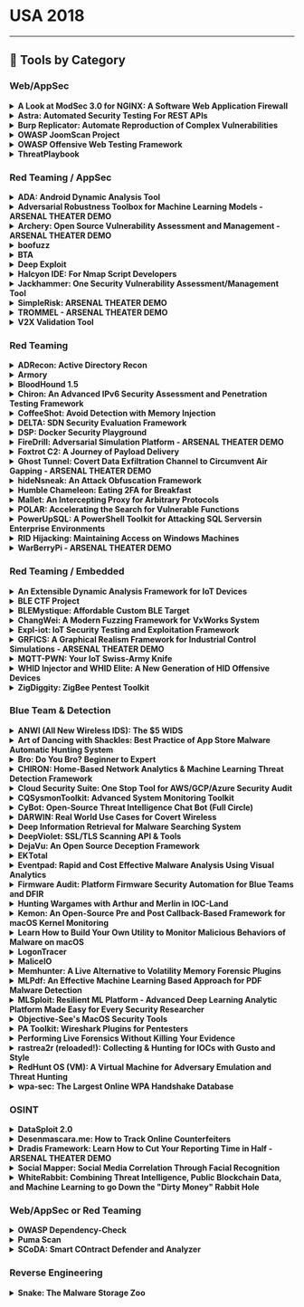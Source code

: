 # USA 2018
---
## 🧠 Tools by Category
### Web/AppSec

<details><summary><strong>A Look at ModSec 3.0 for NGINX: A Software Web Application Firewall</strong></summary>

![BH-ARSENAL](https://img.shields.io/badge/BH-ARSENAL-blue) ![Category: Web/AppSec](https://img.shields.io/badge/Category:%20Web/AppSec-blue) ![Kevin Jones](https://img.shields.io/badge/Kevin%20Jones-informational)

🔗 **Link:** [A Look at ModSec 3.0 for NGINX: A Software Web Application Firewall](https://github.com/cranelab/webapp-tech)  
📝 **Description:** Today more and more websites are becoming subject to the constant and malevolent barrage coming from malicious hackers. A websites name can be tarnished quickly by a simple breach of their application stack. Web application security is becoming more and more a crucial part of the IT infrastructure, but what exactly does a WAF do and why do you need it? In this talk we will answer those questions.

We will first take a look at how the popular and highly adopted open source proxy server known as NGINX can be combined with the long respected open source web application firewall known as ModSecurity to achieve an effective and highly secure layer for your web application stack. We will explain the detailed benefits that NGINX and ModSecurity can provide, including protection from layer 7 attacks such as XSS, SQLi and LFI. We will showcase how the combination of these technologies can automatically block traffic from known malicious IP addresses. We will cover the visibility and auditing ModSecurity can provide from its detailed log files.

Lastly, we will walk through the setup process and configurations so that after attending this session you can easily and quickly setup NGINX and ModSecurity as a effective and highly secure web application firewall.

</details>

<details><summary><strong>Astra: Automated Security Testing For REST APIs</strong></summary>

![BH-ARSENAL](https://img.shields.io/badge/BH-ARSENAL-blue) ![Category: Web/AppSec](https://img.shields.io/badge/Category:%20Web/AppSec-blue) ![Ankur Bhargava](https://img.shields.io/badge/Ankur%20Bhargava-informational) ![Prajal Kulkarni](https://img.shields.io/badge/Prajal%20Kulkarni-informational) ![Sagar Popat](https://img.shields.io/badge/Sagar%20Popat-informational)

🔗 **Link:** [Astra: Automated Security Testing For REST APIs](https://github.com/Surya443/NIT-Hackathon2023/blob/main/Indian%20Startup.csv)  
📝 **Description:** REST API penetration testing is complex due to continuous changes in existing APIs and addition of new APIs. Astra (Sanskrit: अस्त्र) can be used by security engineers or developers as an integral part of their process, so they can detect and patch vulnerabilities in the initial phase of the development cycle. Astra can automatically detect and test login & logout (Authentication API), which makes it easy for anyone to integrate this into CICD pipeline. Astra can take API collection as an input so this can also be used for testing APIs in stand-alone mode.

</details>

<details><summary><strong>Burp Replicator: Automate Reproduction of Complex Vulnerabilities</strong></summary>

![BH-ARSENAL](https://img.shields.io/badge/BH-ARSENAL-blue) ![Category: Web/AppSec](https://img.shields.io/badge/Category:%20Web/AppSec-blue) ![Paul Johnston](https://img.shields.io/badge/Paul%20Johnston-informational)

🔗 **Link:** [Burp Replicator: Automate Reproduction of Complex Vulnerabilities](https://github.com/rajendrac3/Machine-Learning/blob/master/Apply%20Naive%20Bayes%20on%20Amazon%20reviews/Naive%20Bayes.ipynb)  
📝 **Description:** Developers often struggle to reproduce vulnerabilities discovered during pen tests. This is especially true for complex issues that need to bypass JavaScript validation, work with multi-step forms, handle dynamic CSRF tokens and more. This does not fit well with agile development where the ability to quickly reproduce problems enables efficient test driven development. Replicator solves this issue by allowing a pen tester to create a reproduction script that a developer can use on their system. Complex vulnerabilities can be confirmed with a single click, allowing the developer to stay in their productive coding flow. The tool is fully integrated with Burp Suite, making the script greatly easier to produce than a shell script, and keeping the tester in productive flow.

</details>

<details><summary><strong>OWASP JoomScan Project</strong></summary>

![BH-ARSENAL](https://img.shields.io/badge/BH-ARSENAL-blue) ![Category: Web/AppSec](https://img.shields.io/badge/Category:%20Web/AppSec-blue) ![Babak Amin Azad](https://img.shields.io/badge/Babak%20Amin%20Azad-informational) ![Mohammad Reza Espargham](https://img.shields.io/badge/Mohammad%20Reza%20Espargham-informational) ![Vahid Behzadan](https://img.shields.io/badge/Vahid%20Behzadan-informational)

🔗 **Link:** [OWASP JoomScan Project](#)  
📝 **Description:** OWASP Joomla! Vulnerability Scanner (JoomScan) is an open source project, developed with the aim of automating the task of vulnerability detection and reliability assurance in Joomla CMS deployments. Implemented in Perl, this tool enables seamless and effortless scanning of Joomla installations, while leaving a minimal footprint with its lightweight and modular architecture. It not only detects known offensive vulnerabilities, but also is able to detect many misconfigurations and admin-level shortcomings that can be exploited by adversaries to compromise the system. Furthermore, OWASP JoomScan provides a user-friendly interface and compiles the final reports in both text and HTML formats for ease of use and minimization of reporting overheads.
OWASP JoomScan is included in Kali Linux distributions.

Source Code: https://github.com/rezasp/joomscan

</details>

<details><summary><strong>OWASP Offensive Web Testing Framework</strong></summary>

![BH-ARSENAL](https://img.shields.io/badge/BH-ARSENAL-blue) ![Category: Web/AppSec](https://img.shields.io/badge/Category:%20Web/AppSec-blue) ![Viyat Bhalodia](https://img.shields.io/badge/Viyat%20Bhalodia-informational)

🔗 **Link:** [OWASP Offensive Web Testing Framework](https://github.com/owtf/owtf/blob/develop/SECURITY.md)  
📝 **Description:** OWASP OWTF is a project focused on penetration testing efficiency and alignment of security tests to security standards like the OWASP Testing Guide (v3 and v4), the OWASP Top 10, PTES and NIST so that pentesters will have more time to

See the big picture and think out of the box
More efficiently find, verify and combine vulnerabilities
Have time to investigate complex vulnerabilities like business logic/architectural flaws
Perform more tactical/targeted fuzzing on seemingly risky areas
Demonstrate true impact despite the short timeframes we are typically given to test

OWTF is highly configurable and anybody can trivially create simple plugins or add new tests in the configuration files without having any development experience.

</details>

<details><summary><strong>ThreatPlaybook</strong></summary>

![BH-ARSENAL](https://img.shields.io/badge/BH-ARSENAL-blue) ![Category: Web/AppSec](https://img.shields.io/badge/Category:%20Web/AppSec-blue) ![Abhay Bhargav](https://img.shields.io/badge/Abhay%20Bhargav-informational) ![Sharath Kumar](https://img.shields.io/badge/Sharath%20Kumar-informational)

🔗 **Link:** [ThreatPlaybook](#)  
📝 **Description:** Threat Modeling is currently performed as a 'static' exercise, where the security team creates threat models as documents. These documents tend to be largely unused by anyone after the threat model and ends up being a static document. ThreatPlaybook is a "Threat Modeling as Code" framework, where you can capture Threat Models in a "playbook style" manner. Once you do, you can automatically generate diagrams, use the Threat Models to run application security automation like Vulnerability Scanning, etc.

The key benefits of ThreatPlaybook is that you can:
* Codify Threat Models for Iterative Threat Modeling
* Use Threat Models and Security Test Cases to launch targeted application security automation that can be used in a CI/CD environment or by pen testers who want to automate several tasks in their "Pentest Pipeline"
* Auto-generate Process Flow Diagrams from Codified Threat Models
* Capture Security Test Cases linked to Threat Modeling
* Generate reports correlating Threat Models to Vulnerabilities, Security Test Cases and so on.

</details>


### Red Teaming / AppSec

<details><summary><strong>ADA: Android Dynamic Analysis Tool</strong></summary>

![BH-ARSENAL](https://img.shields.io/badge/BH-ARSENAL-blue) ![Category: Red Teaming / AppSec](https://img.shields.io/badge/Category:%20Red%20Teaming%20/%20AppSec-red) ![Anelkaos *](https://img.shields.io/badge/Anelkaos%20*-informational)

🔗 **Link:** [ADA: Android Dynamic Analysis Tool](#)  
📝 **Description:** ADA analyzes the dynamic behavior of an Android application in runtime. ADA discovers the attack surface that is not shown during the static analysis and performs a rapid vulnerability assessment of the application.

ADA discovers the best attack path to follow to compromise the application. The automated dynamic analysis is focused on discovering the security measures implemented in the application. In this way, ADA shows the best attack path to compromise the application. Some of the features that ADA detects are whether the application uses certificate pinning, JNI libraries, SQL database discovery, KeyStores identification, hardware-backed KeyStore (TEE), etc.

</details>

<details><summary><strong>Adversarial Robustness Toolbox for Machine Learning Models - ARSENAL THEATER DEMO</strong></summary>

![BH-ARSENAL](https://img.shields.io/badge/BH-ARSENAL-blue) ![Category: Red Teaming / AppSec](https://img.shields.io/badge/Category:%20Red%20Teaming%20/%20AppSec-red) ![Irina Nicolae](https://img.shields.io/badge/Irina%20Nicolae-informational)

🔗 **Link:** [Adversarial Robustness Toolbox for Machine Learning Models - ARSENAL THEATER DEMO](https://gist.github.com/standardgalactic/7f03809c56f4b098b95a50ada32cd02c)  
📝 **Description:** Adversarial attacks of machine learning systems have become an undisputable threat. Attackers can compromise the training of machine learning models by injecting malicious data into the training set (so-called poisoning attacks), or by crafting adversarial samples that exploit the blind spots of machine learning models at test time (so-called evasion attacks). Adversarial attacks have been demonstrated in a number of different application domains, including malware detection, spam filtering, visual recognition, speech-to-text conversion, and natural language understanding. Devising comprehensive defences against poisoning and evasion attacks by adaptive adversaries is still an open challenge.

We will present the Adversarial Robustness Toolbox (ART), a library which allows rapid crafting and analysis of both attacks and defence methods for machine learning models. It provides an implementation for many state-of-the-art methods for attacking and defending machine learning. Through ART, the attendees will (re)discover how to attack and defend machine learning systems.

</details>

<details><summary><strong>Archery: Open Source Vulnerability Assessment and Management - ARSENAL THEATER DEMO</strong></summary>

![BH-ARSENAL](https://img.shields.io/badge/BH-ARSENAL-blue) ![Category: Red Teaming / AppSec](https://img.shields.io/badge/Category:%20Red%20Teaming%20/%20AppSec-red) ![Anand Tiwari](https://img.shields.io/badge/Anand%20Tiwari-informational)

🔗 **Link:** [Archery: Open Source Vulnerability Assessment and Management - ARSENAL THEATER DEMO](https://github.com/google-research-datasets/gap-coreference/blob/master/gap-test.tsv)  
📝 **Description:** Archery is an open-source vulnerability assessment and management tool that helps developers and pentesters to perform scans and manage vulnerabilities. Archery uses popular open-source tools to perform comprehensive scanning for web application and network. It also performs web application dynamic authenticated scanning and covers the whole applications by using selenium. The developers can also utilize the tool for implementation of their DevOps CI/CD environment.

The main capabilities of our Archery include:

Perform Web and Network Vulnerability Scanning using vulnerability scanner tools
Correlates and Collaborate all raw scans data, show them in a consolidated manner
Perform authenticated web scanning
Perform web application scanning using selenium
Automate your scanners
Vulnerability Management including Web, Network and Mobile Applications
Enable REST API's for developers to perform scanning and Vulnerability Management
Useful for DevOps teams for Vulnerability Management

</details>

<details><summary><strong>boofuzz</strong></summary>

![BH-ARSENAL](https://img.shields.io/badge/BH-ARSENAL-blue) ![Category: Red Teaming / AppSec](https://img.shields.io/badge/Category:%20Red%20Teaming%20/%20AppSec-red) ![Joshua Pereyda](https://img.shields.io/badge/Joshua%20Pereyda-informational)

🔗 **Link:** [boofuzz](https://github.com/jtpereyda)  
📝 **Description:** boofuzz is an open-source network protocol fuzzing framework, competing with closed source commercial products like Defensics and Peach. Inheriting from the open source tools Spike and Sulley, boofuzz improves on a long line of block-based fuzzing frameworks.

The fuzzing framework allows hackers to specify protocol formats, and boofuzz does the heavy lifting of generating mutations specific to the format. boofuzz makes developing protocol-specific "smart" fuzzers relatively easy. Make no mistake, designing a smart network protocol fuzzer is no trivial task, but boofuzz provides a solid foundation for producing quality fuzzers.

Written in Python, boofuzz builds on its predecessor, Sulley, with key features including:

Online documentation
More extensibility including support for arbitrary communications mediums
Built-in support for serial fuzzing, ethernet- and IP-layer, UDP broadcast
Much easier install experience!
Far fewer bugs

Source Code: https://github.com/jtpereyda/boofuzz

</details>

<details><summary><strong>BTA</strong></summary>

![BH-ARSENAL](https://img.shields.io/badge/BH-ARSENAL-blue) ![Category: Red Teaming / AppSec](https://img.shields.io/badge/Category:%20Red%20Teaming%20/%20AppSec-red) ![Joffrey CZARNY](https://img.shields.io/badge/Joffrey%20CZARNY-informational)

🔗 **Link:** [BTA](https://github.com/atktgs/BlackHat2015Arsenal)  
📝 **Description:** When it comes to the security of the information system, Active Directory domain controllers are, or should be, at the center of concerns, which are (normally) to ensure compliance with best practices, and during a compromise proved to explore the possibility of cleaning the information system without having to rebuild Active Directory. However, few tools implement this process; there are more and more offensive tools to target Active Directory and several ways exist to backdoor Active Directory.

We propose to present some possible backdoors which could be set by an intruder in Active Directory to keep administration rights. For example, how to modify the AdminSDHolder container in order to reapply rights after administrator actions. Moreover, backdoors can be implemented in Active Directory to help an intruder to gain back his privileges. Then, we will present the last features in BTA, which help to detected all mis-configurations that can be abused to bypass Administrative Forest Design Approach "ESAE", as DCsync rights, Exchange privileges...

The presentation will be organized as follows:

We begin by demonstrating some backdoors in order to keep admins rights or to help an intruder to quickly recover admins rights.
We will continue by describing all mis-configurations that can be abused to bypass ESAE design, as DCsync rights, Exchange privileges...
We conclude with a feedback on real world usage of BTA.

More information can be found on the Bitbucket repository: https://github.com/airbus-seclab/bta

</details>

<details><summary><strong>Deep Exploit</strong></summary>

![BH-ARSENAL](https://img.shields.io/badge/BH-ARSENAL-blue) ![Category: Red Teaming / AppSec](https://img.shields.io/badge/Category:%20Red%20Teaming%20/%20AppSec-red) ![Isao Takaesu](https://img.shields.io/badge/Isao%20Takaesu-informational)

🔗 **Link:** [Deep Exploit](https://github.com/TheDreamPort/deep_exploit)  
📝 **Description:** DeepExploit is fully automated penetration tool linked with Metasploit. It identifies the status of all opened ports on the target server and executes the exploit at pinpoint using Machine Learning.

Deep Exploit's key features are the following:

Self-learning: DeepExploit can learn how to exploitation by itself (uses reinforcement learning). It is not necessary for humans to prepare learning data.
Efficiently execute exploit: DeepExploit can execute exploits at pinpoint (minimum 1 attempt) using self-learned data.
Deep penetration: If DeepExploit succeeds the exploit to the target server, it further executes the exploit to other internal servers.
Operation is very easy: Your only operation is to input one command. It is very easy!
Learning time is very fast: DeepExploit uses distributed learning by multi agents. So, we adopted an advanced machine learning model called A3C.

Current Deep Exploit's version is a beta, but it can fully automatically execute following actions:

Intelligence gathering
Threat modeling
Vulnerability analysis
Exploitation
Post-Exploitation
Reporting

By using our DeepExploit, you will benefit from the following:

For pentesters: (a) They can greatly improve the test efficiency; (b) The more pentesters use DeepExploit, DeepExploit learns how to method of exploitation using machine learning. As a result, accuracy of test can be improve.
For Information Security Officers: (c) They can quickly identify vulnerabilities of own servers. As a result, prevent that attackers attack to your servers using vulnerabilities, and protect your reputation by avoiding the negative media coverage after breach.

Because attack methods to servers are evolving day by day, there is no guarantee that yesterday's security countermeasures are safety today. It is necessary to quickly find vulnerabilities and take countermeasures. Our DeepExploit will contribute greatly to keep your safety.

Source Code:
https://github.com/13o-bbr-bbq/machine_learning_security/tree/master/DeepExploit

Document:
https://github.com/13o-bbr-bbq/machine_learning_security/blob/master/DeepExploit/doc/BHUSA2018Arsenal_20180802.pdf﻿

</details>

<details><summary><strong>Halcyon IDE: For Nmap Script Developers</strong></summary>

![BH-ARSENAL](https://img.shields.io/badge/BH-ARSENAL-blue) ![Category: Red Teaming / AppSec](https://img.shields.io/badge/Category:%20Red%20Teaming%20/%20AppSec-red) ![Sanoop Thomas](https://img.shields.io/badge/Sanoop%20Thomas-informational)

🔗 **Link:** [Halcyon IDE: For Nmap Script Developers](https://github.com/s4n7h0/Halcyon-IDE)  
📝 **Description:** Halcyon IDE lets you quickly and easily develop Nmap scripts for performing advanced scans on applications and infrastructures with a wide range capabilities from recon to exploitation. It is the first IDE released exclusively for Nmap script development. Halcyon IDE is free and open source project (always will be) released under MIT license to provide an easier development interface for rapidly growing information security community around the world. The project was initially started as an evening free time "coffee shop" project and has taken a serious step for its developer/contributors to spend dedicated time for its improvements very actively.

Source Code: https://halcyon-ide.org﻿

</details>

<details><summary><strong>Jackhammer: One Security Vulnerability Assessment/Management Tool</strong></summary>

![BH-ARSENAL](https://img.shields.io/badge/BH-ARSENAL-blue) ![Category: Red Teaming / AppSec](https://img.shields.io/badge/Category:%20Red%20Teaming%20/%20AppSec-red) ![Madhusudhan Konda](https://img.shields.io/badge/Madhusudhan%20Konda-informational) ![Rajagopal Vallopilly Reghunadhan Nair](https://img.shields.io/badge/Rajagopal%20Vallopilly%20Reghunadhan%20Nair-informational) ![Shreyas Chidambara](https://img.shields.io/badge/Shreyas%20Chidambara-informational)

🔗 **Link:** [Jackhammer: One Security Vulnerability Assessment/Management Tool](#)  
📝 **Description:** Jackhammer is an integrated tool suite which comes with out-of-the-box industry standard integrations. It is a first of its kind tool that combines static analysis, dynamic web app analysis, mobile security, API security, network security, CMS security, AWS/Azure security tools, docker/container security, and vulnerability manager that gives a complete glimpse into security posture of the organization. Using this suite, even senior leadership can have a comprehensive view of their organization's security.

Why was it needed?
Security, while being imperative for any organization, it is hard to comprehend by most of the developers. Security engineers need to scrutinize every service or app turning security analysis a time intensive and repetitive. What if there exists a tool that can empower everyone to test their code for vulnerabilities, automate security analysis, and show the overall security hygiene of the company?

How does it work?
Jackhammer intiates various types of scans using existing proven tools and the results are consumed by onboard vulnerability manager. Unique dashboard presents intuitive interface giving the user a holistic view of the code base. The normalized reports are instantly accessible to Developers, QAs, TPMs, and security personnel.

It can be plugged/integrated with:

CI systems and Git via hooks giving complete control over code commits
AWS/Azure account and can keep on scanning complete IP space in realtime
Additional commercial/open source tools within few minutes and manage those tools from jackhammer
Ticketing systems (like Jira)
slack/pagerduty for real time alerting in addition to SMS and emails

It creates a sandbox using dockers for every tool and scales the systems when the scan needs it and descale on completion of the scans. The spin-up and tear down is a completely automated process so no person needs to look at the resources making it inexpensive and cost-effective.

</details>

<details><summary><strong>SimpleRisk: ARSENAL THEATER DEMO</strong></summary>

![BH-ARSENAL](https://img.shields.io/badge/BH-ARSENAL-blue) ![Category: Red Teaming / AppSec](https://img.shields.io/badge/Category:%20Red%20Teaming%20/%20AppSec-red) ![Josh Sokol](https://img.shields.io/badge/Josh%20Sokol-informational)

🔗 **Link:** [SimpleRisk: ARSENAL THEATER DEMO](https://gist.github.com/williballenthin/28c73da6cbf5e76e137a9100ab45697f)  
📝 **Description:** As security professionals, almost every action we take comes down to making a risk-based decision. Web application vulnerabilities, malware infections, physical vulnerabilities, and much more all boils down to some combination of the likelihood of an event happening and the impact it will have. Risk management is a relatively simple concept to grasp, but the place where many practitioners fall down is in the tool set. The lucky security professionals work for companies who can afford expensive GRC tools to aide in managing risk. The unlucky majority out there usually end up spending countless hours managing risk, via spreadsheets. It's cumbersome, time consuming, and just plain sucks. After starting a Risk Management program from scratch at a $1B/year company, Josh Sokol ran into these same barriers and where budget wouldn't let him go down the GRC route, he finally decided to do something about it. SimpleRisk is a simple and free tool to perform risk management activities. Based entirely on open source technologies and sporting a Mozilla Public License 2.0, a SimpleRisk instance can be stood up in minutes and instantly provides the security professional with the ability to submit risks, plan mitigations, facilitate management reviews, prioritize for project planning, and track regular reviews. It is highly configurable and includes dynamic reporting and the ability to tweak risk formulas on the fly. It is under active development with new features being added all the time. SimpleRisk is Enterprise Risk Management simplified.

Source Code: https://github.com/simplerisk

</details>

<details><summary><strong>TROMMEL - ARSENAL THEATER DEMO</strong></summary>

![BH-ARSENAL](https://img.shields.io/badge/BH-ARSENAL-blue) ![Category: Red Teaming / AppSec](https://img.shields.io/badge/Category:%20Red%20Teaming%20/%20AppSec-red) ![Kyle O'Meara](https://img.shields.io/badge/Kyle%20O'Meara-informational)

🔗 **Link:** [TROMMEL - ARSENAL THEATER DEMO](#)  
📝 **Description:** TROMMEL is a custom, open-source tool using Python to assist researchers during embedded device vulnerability analysis. TROMMEL sifts through embedded device files to identify potential vulnerable indicators. TROMMEL has also integrated vFeed Community Database which allows for further in-depth vulnerability analysis of identified indicators.

Source Code: https://github.com/CERTCC/trommel

</details>

<details><summary><strong>V2X Validation Tool</strong></summary>

![BH-ARSENAL](https://img.shields.io/badge/BH-ARSENAL-blue) ![Category: Red Teaming / AppSec](https://img.shields.io/badge/Category:%20Red%20Teaming%20/%20AppSec-red) ![Jonathan Petit](https://img.shields.io/badge/Jonathan%20Petit-informational) ![Raashid Ansari](https://img.shields.io/badge/Raashid%20Ansari-informational)

🔗 **Link:** [V2X Validation Tool](https://github.com/ryanbgriffiths/IROS2023PaperList/blob/main/README.md)  
📝 **Description:** The V2X Validation Tool (called dsrcvt because focused on DSRC technology) facilitates penetration testing on automotive On-Board Units (OBUs) used for Vehicle-to-X communication. Currently, dsrcvt is capable of sending unsigned or signed Basic Safety Messages (BSMs) by re-signing a recorded BSM sent for automotive onboard units. Using these BSMs it tries to cause a surge in an OBU's processing power. It also attempts to bypass the security checks posed by the IEEE 1609.2 security layer. An enhanced version of dsrcvt (dsrcvt-crafter) facilitates crafting entirely custom BSMs from scratch, conforming to the IEEE 1609 standards family. dsrcvt also comes as an OBU fuzzer that can fuzz user-selected fields of a BSM to pen-test OBU implementations.

</details>


### Red Teaming

<details><summary><strong>ADRecon: Active Directory Recon</strong></summary>

![BH-ARSENAL](https://img.shields.io/badge/BH-ARSENAL-blue) ![Category: Red Teaming](https://img.shields.io/badge/Category:%20Red%20Teaming-red) ![Prashant Mahajan](https://img.shields.io/badge/Prashant%20Mahajan-informational)

🔗 **Link:** [ADRecon: Active Directory Recon](https://github.com/adrecon/ADRecon)  
📝 **Description:** ADRecon is a tool which extracts various artifacts (as highlighted below) out of an AD environment in a specially formatted Microsoft Excel report that includes summary views with metrics to facilitate analysis. The report can provide a holistic picture of the current state of the target AD environment. The tool is useful to various classes of security professionals like system administrators, security professionals, DFIR, etc. It can also be an invaluable post-exploitation tool for a penetration tester. It can be run from any workstation that is connected to the environment, even hosts that are not domain members. Furthermore, the tool can be executed in the context of a non-privileged (i.e. standard domain user) accounts. Fine Grained Password Policy, LAPS and BitLocker may require Privileged user accounts. The tool will use Microsoft Remote Server Administration Tools (RSAT) if available, otherwise it will communicate with the Domain Controller using LDAP.

The following information is gathered by the tool: Forest; Domain; Trusts; Sites; Subnets; Default Password Policy; Fine Grained Password Policy (if implemented); Domain Controllers, SMB versions, whether SMB Signing is supported and FSMO roles; Users and their attributes; Service Principal Names (SPNs); Groups and memberships; Organizational Units (OUs); ACLs for the Domain, OUs, Root Containers and GroupPolicy objects; Group Policy Object details; DNS Zones and Records; Printers; Computers and their attributes; LAPS passwords (if implemented); BitLocker Recovery Keys (if implemented); and GPOReport (requires RSAT).

Available at https://github.com/sense-of-security/ADRecon

</details>

<details><summary><strong>Armory</strong></summary>

![BH-ARSENAL](https://img.shields.io/badge/BH-ARSENAL-blue) ![Category: Red Teaming](https://img.shields.io/badge/Category:%20Red%20Teaming-red) ![Daniel Lawson](https://img.shields.io/badge/Daniel%20Lawson-informational)

🔗 **Link:** [Armory](https://github.com/depthsecurity/armory-docker/blob/master/launch_api.sh)  
📝 **Description:** Armory is a tool designed to run various existing tools, collating all of the output into a local database, and using that information for further attacks. It is extremely modular, and it is pretty easy to create custom modules and reports. Armory's purpose is to streamline client discovery and external penetration tests.

</details>

<details><summary><strong>BloodHound 1.5</strong></summary>

![BH-ARSENAL](https://img.shields.io/badge/BH-ARSENAL-blue) ![Category: Red Teaming](https://img.shields.io/badge/Category:%20Red%20Teaming-red) ![Andy Robbins](https://img.shields.io/badge/Andy%20Robbins-informational) ![Rohan Vazarkar](https://img.shields.io/badge/Rohan%20Vazarkar-informational) ![Will Schroeder](https://img.shields.io/badge/Will%20Schroeder-informational)

🔗 **Link:** [BloodHound 1.5](https://github.com/chryzsh/awesome-bloodhound)  
📝 **Description:** BloodHound is a single page Javascript web application, built on top of Linkurious, compiled with Electron, with a Neo4j database fed by a PowerShell ingestor. BloodHound uses graph theory to reveal the hidden and often unintended relationships within an Active Directory environment. Attackers can use BloodHound to easily identify highly complex attack paths that would otherwise be impossible to quickly identify. Defenders can use BloodHound to identify and eliminate those same attack paths. Both blue and red teams can use BloodHound to easily gain a deeper understanding of privilege relationships in an Active Directory environment. BloodHound is developed by @_wald0, @CptJesus, and @harmj0y.

</details>

<details><summary><strong>Chiron: An Advanced IPv6 Security Assessment and Penetration Testing Framework</strong></summary>

![BH-ARSENAL](https://img.shields.io/badge/BH-ARSENAL-blue) ![Category: Red Teaming](https://img.shields.io/badge/Category:%20Red%20Teaming-red) ![Antonios Atlasis](https://img.shields.io/badge/Antonios%20Atlasis-informational)

🔗 **Link:** [Chiron: An Advanced IPv6 Security Assessment and Penetration Testing Framework](https://github.com/rmusser01/Infosec_Reference/blob/master/Draft/Network_Attacks.md)  
📝 **Description:** Chiron is an IPv6 Security Assessment Framework, written in Python and employing Scapy. It is comprised of the following modules:

• IPv6 Scanner
• IPv6 Local Link
• IPv4-to-IPv6 Proxy
• IPv6 Attack Module
• IPv6 Proxy
All the above modules are supported by a common library that allows the creation of completely arbitrary IPv6 header chains, fragmented or not. Suggested host OS: Linux (*BSD may also work).

Source Code: https://github.com/aatlasis/Chiron﻿

</details>

<details><summary><strong>CoffeeShot: Avoid Detection with Memory Injection</strong></summary>

![BH-ARSENAL](https://img.shields.io/badge/BH-ARSENAL-blue) ![Category: Red Teaming](https://img.shields.io/badge/Category:%20Red%20Teaming-red) ![Asaf Aprozper](https://img.shields.io/badge/Asaf%20Aprozper-informational)

🔗 **Link:** [CoffeeShot: Avoid Detection with Memory Injection](https://github.com/MinervaLabsResearch/CoffeeShot)  
📝 **Description:** For the first time ever, we are introducing a framework that utilizes the usage of Java Native Access with Java. How did we take advantage of that? Well, we used this to call to interesting Windows API's directly from Java. CoffeeShot is a framework that was designed for creating Java-based malware which bypasses most of the anti-virus vendors. CoffeeShot utilizes the features of JNA to look for a victim process, once it finds it - a shellcode will be injected directly from the Java Archive file (JAR).

Java malware like "Jrat" and "Adwind" are used by malicious adversaries day by day, more and more. Their main reason for writing malware in Java is to be evasive and avoid security products – including those that use advanced features like machine learning. To overcome the above, blue-teamers can use this framework and thereby understand their status of anti-malware weakness against Java-based malware.

On the other hand, CoffeeShot can be applied by penetration testers as well. The framework provides red-teamers a friendly toolset by allowing them to embed any shellcode in a JAR file, assisting them to avoid detection with memory injection and to PWN the target!

</details>

<details><summary><strong>DELTA: SDN Security Evaluation Framework</strong></summary>

![BH-ARSENAL](https://img.shields.io/badge/BH-ARSENAL-blue) ![Category: Red Teaming](https://img.shields.io/badge/Category:%20Red%20Teaming-red) ![Jinwoo Kim](https://img.shields.io/badge/Jinwoo%20Kim-informational) ![Seungsoo Lee](https://img.shields.io/badge/Seungsoo%20Lee-informational) ![Seungwon Shin](https://img.shields.io/badge/Seungwon%20Shin-informational) ![Seungwon Woo](https://img.shields.io/badge/Seungwon%20Woo-informational)

🔗 **Link:** [DELTA: SDN Security Evaluation Framework](https://github.com/seungsoo-lee/DELTA)  
📝 **Description:** Software-Defined Networking (SDN) allows network operators to manage the entire network in a centralized manner by separating the vendor specific control plane from legacy routers/switches. Thus, this concept provides an intelligent way to design novel network functions. However, although SDN offers significant advantages over the traditional networking, the security of SDN has not been sufficiently verified. So, here, we introduce an open source tool for systematically assessing the security of SDN called DELTA.

DELTA is a first SDN security evaluation framework, which has two primary functions; (1) It can automatically instantiate known attack cases against SDN elements across diverse environments, and (2) it can assist in uncovering unknown security problems within an SDN deployment. For replaying attack cases, our framework has a number of test cases against open source SDN controllers and all SDN-enabled switch devices (software and hardware). Also, our framework provides a protocol-aware fuzzer for OpenFlow, which is a de-facto standard protocol of SDN, in order to find new vulnerabilities.

DELTA has following main features:

Fully automatically reproduce 40 published exploits against all SDN components composed of SDN controllers, a control channel, and OpenFlow-enabled switches.
Provide a blackbox fuzzing module that randomizes OpenFlow messages.
Support for both VM-based all-in-one single machine and hardware-based environments.
Fully compatible with promising SDN controllers (ONOS, OpenDaylight, Floodlight, and Ryu).
[NEW] Support additional 7 new attacks against SDN switches (i.e., OVS, HP, and Pica8), which are discovered from DELTA fuzzing module.
[NEW] Support DISTRIBUTED controller testing and related attack cases.
[NEW] Provide a new fuzzing module that discovers security problems of REST-API implementations in SDN controllers and related attack cases.

</details>

<details><summary><strong>DSP: Docker Security Playground</strong></summary>

![BH-ARSENAL](https://img.shields.io/badge/BH-ARSENAL-blue) ![Category: Red Teaming](https://img.shields.io/badge/Category:%20Red%20Teaming-red) ![Simon Pietro Romano](https://img.shields.io/badge/Simon%20Pietro%20Romano-informational)

🔗 **Link:** [DSP: Docker Security Playground](https://github.com/DockerSecurityPlayground/DSP)  
📝 **Description:** This presentation covers the design and implementation of the Docker Security Playground (DSP), an architecture leveraging a microservices-based approach in order to build complex network infrastructures specifically tailored to the study of network security. DSP has been conceived at the outset as a tool for learning network security with a hands-on approach. A number of security labs have been already realized and made available in a public repository. The talk discusses how such labs can be fruitfully exploited by students, as well as presents the Application Programming Interface offered to programmers interested in the implementation of new labs.

</details>

<details><summary><strong>FireDrill: Adversarial Simulation Platform - ARSENAL THEATER DEMO</strong></summary>

![BH-ARSENAL](https://img.shields.io/badge/BH-ARSENAL-blue) ![Category: Red Teaming](https://img.shields.io/badge/Category:%20Red%20Teaming-red) ![Stephan Chenette](https://img.shields.io/badge/Stephan%20Chenette-informational)

🔗 **Link:** [FireDrill: Adversarial Simulation Platform - ARSENAL THEATER DEMO](#)  
📝 **Description:** AttackIQ has released a free Community Edition of it's AttackIQ FireDrill Adversarial Simulation Platform. An open platform, where contributors can create attack scenarios, share and discuss those scenarios in the community and test those scenarios using the Community Edition of our platform. All scenarios are written in python and there is an extensive development community with documentation, videos and other community members to support each other in building scenarios that help validate and test defensive technologies, processes, tools and people against Attacker TTPs. The Community edition gives you full access to the development community and scenarios that have been developed by that community. Useful for both red team/blue team exercises as well as truly being able to test, measure and improve your defensive security controls we're proud to be showcasing the AttackIQ Community Edition at Black Hat this year!

</details>

<details><summary><strong>Foxtrot C2: A Journey of Payload Delivery</strong></summary>

![BH-ARSENAL](https://img.shields.io/badge/BH-ARSENAL-blue) ![Category: Red Teaming](https://img.shields.io/badge/Category:%20Red%20Teaming-red) ![Dimitry Snezhkov](https://img.shields.io/badge/Dimitry%20Snezhkov-informational)

🔗 **Link:** [Foxtrot C2: A Journey of Payload Delivery](https://github.com/rmusser01/Infosec_Reference/blob/master/Draft/RT.md)  
📝 **Description:** Execution of an offensive payload may begin with a safe delivery of the payload to the endpoint itself. When secure connections in the enterprise are inspected, reliance only on transmission level security may not be enough to accomplish that goal. Foxtrot C2 serves one goal: safe last mile delivery of payloads and commands between the external network and the internal point of presence, traversing intercepting proxies, with the end-to-end application level encryption.

While the idea of end-to-end application encryption is certainly not new, the exact mechanism of Foxtrot's delivery implementation has advantages to Red Teams as it relies on a well known third party site, enjoying elevated ranking and above average domain fronting features. Payload delivery involves several OpSec defenses: sensible protection from direct attribution, active link expiration to evade consistent interception, inspection, tracking and replay activities by the defenders. Asymmetric communication channels are also planned.

And if your standalone Foxtrot agent is caught, the delivery mechanism may live on, you could still manually bring the agent back into the environment via the browser. A concept tool built on these ideas will be presented and released. It will be used as basis for our discussion.

</details>

<details><summary><strong>Ghost Tunnel: Covert Data Exfiltration Channel to Circumvent Air Gapping - ARSENAL THEATER DEMO</strong></summary>

![BH-ARSENAL](https://img.shields.io/badge/BH-ARSENAL-blue) ![Category: Red Teaming](https://img.shields.io/badge/Category:%20Red%20Teaming-red) ![Hongjian Cao](https://img.shields.io/badge/Hongjian%20Cao-informational) ![Kunzhe Chai](https://img.shields.io/badge/Kunzhe%20Chai-informational) ![YongTao Wang](https://img.shields.io/badge/YongTao%20Wang-informational)

🔗 **Link:** [Ghost Tunnel: Covert Data Exfiltration Channel to Circumvent Air Gapping - ARSENAL THEATER DEMO](#)  
📝 **Description:** In recent years, attacking air gapped networks through HID devices is becoming popular. The HID attack uses the USB interface to forge the user's keystrokes or mouse movement to modify the system settings and run malware. In 2009, NSA's Office of Tailored Access Operations (TAO) developed the COTTON-MOUTH – a USB hardware implant which provides a wireless bridge into a target network as well as the ability to load exploit software onto a target machine. Unlike COTTON-MOUTH, Ghost Tunnel attacks the target through the HID device only to release the payload, and it can be removed after the payload is released.

Advantages:

Covertness
HID attack device is only required to release the payload and it can be removed after that
No interference with the target's existing connection status and communications
Can bypass firewalls
Can be used to attack strictly isolated networks
Communication channel does not depend on the target's existing network connection
Cross-Platform Support
Can be used to attack any device with wireless communication module, we tested this attack on Window 7 up to Windows 10, and OSX

Source Code: https://github.com/360PegasusTeam/GhostTunnel

</details>

<details><summary><strong>hideNsneak: An Attack Obfuscation Framework</strong></summary>

![BH-ARSENAL](https://img.shields.io/badge/BH-ARSENAL-blue) ![Category: Red Teaming](https://img.shields.io/badge/Category:%20Red%20Teaming-red) ![Michelle Hodges](https://img.shields.io/badge/Michelle%20Hodges-informational) ![Mike Hodges](https://img.shields.io/badge/Mike%20Hodges-informational)

🔗 **Link:** [hideNsneak: An Attack Obfuscation Framework](#)  
📝 **Description:** hideNsneak evolved as a tool to expand evasive penetration testing capabilities. It allows users to rapidly deploy, manage, and quickly take down a distributed cloud attack infrastructure by leveraging features of large Cloud Providers and their content delivery networks. Techniques include domain fronting with multiple providers, distributed scanning, and source of attack obfuscation. Leaning on the reputation of these networks allows traffic to more easily blend in to network traffic and create difficulty in blocking attack infrastructure. Furthermore, the ephemeral nature of the tool itself provides a realistic threat simulation, which also simulates the realistic headache this type of attack causes defenders, when they try to attribute actions to certain sets of hosts.

The overview of the toolsets features will contain an explanation of the tactics and techniques in order to provide both red teamers and blue teamers alike with more insight into why this works in "modern" networks, as well as real world scenarios. Also, this tool was written in the Go programming standard in which each functionality is encapsulated in its own package. This allows for users to use the frameworks individual packages in their own projects as well as add components with relative ease. Finally, information will be provided to blue teamers in an effort to provide knowledge that can be brought back and leveraged to increase security posture.

</details>

<details><summary><strong>Humble Chameleon: Eating 2FA for Breakfast</strong></summary>

![BH-ARSENAL](https://img.shields.io/badge/BH-ARSENAL-blue) ![Category: Red Teaming](https://img.shields.io/badge/Category:%20Red%20Teaming-red) ![Forrest Kasler](https://img.shields.io/badge/Forrest%20Kasler-informational)

🔗 **Link:** [Humble Chameleon: Eating 2FA for Breakfast](https://github.com/claissg/humble_chameleon)  
📝 **Description:** By creating a simple tool that performs a man-in-the-middle attack against the HTTP protocol, we can eliminate the need to manually create phishing sites. In addition, this same tool can be used to harvest session cookies from applications that require 2FA, disallow victims from logging out and killing our stolen cookies, hide phishing domains behind legitimate content, categorize phishing domains, serve malware alongside legitimate content, only serve payloads in response to whitelisted requests, and target multiple services at the same time, all without SSL warnings. *Note: This is not just a tool, but a release of a new attack methodology.

</details>

<details><summary><strong>Mallet: An Intercepting Proxy for Arbitrary Protocols</strong></summary>

![BH-ARSENAL](https://img.shields.io/badge/BH-ARSENAL-blue) ![Category: Red Teaming](https://img.shields.io/badge/Category:%20Red%20Teaming-red) ![Rogan Dawes](https://img.shields.io/badge/Rogan%20Dawes-informational)

🔗 **Link:** [Mallet: An Intercepting Proxy for Arbitrary Protocols](https://github.com/sensepost/mallet)  
📝 **Description:** This prsentation will focus on a new open-source intercepting proxy named Mallet, based on the mature and high-performance Netty framework, that wraps it with a drag and drop graph-based graphical user interface and a datastore. In doing so, we gain access to an existing library of protocol implementations, including TLS (and SNI), various compression algorithms, HTTP, HTTP/2, MQTT, REDIS, and many others, and most important, an existing community of developers creating new protocol decoders and encoders, and the associated body of knowledge in this area.

The Mallet user interface closely follows the Netty model, making it simple to construct a pipeline of encoders and decoders by dragging existing codecs, or adding your own codecs or script blocks to a palette, taking the researcher from a simple TCP intercept-and-forward proxy, to a full-blown protocol stack with scriptable processing, with every change being recorded for review and replay in a subsequent connection. As Netty supports a variety of transports, from the common TCP and UDP to SCTP, Serial Port and File, as well as native kqueue and epoll transports, Mallet can be used to intercept all sorts of data, however you may find it.

Source Code: https://github.com/SensePost/Mallet

</details>

<details><summary><strong>POLAR: Accelerating the Search for Vulnerable Functions</strong></summary>

![BH-ARSENAL](https://img.shields.io/badge/BH-ARSENAL-blue) ![Category: Red Teaming](https://img.shields.io/badge/Category:%20Red%20Teaming-red) ![Ezra Caltum](https://img.shields.io/badge/Ezra%20Caltum-informational)

🔗 **Link:** [POLAR: Accelerating the Search for Vulnerable Functions](#)  
📝 **Description:** When developing exploits for complex platforms, finding function relationships between dynamically compiled binaries and its libraries, and representing them in a Graph Database, we can quickly identify exploitation points. In this presentation, I'll discuss Graphs, Binary Relationships and Vulnerable Functions.

</details>

<details><summary><strong>PowerUpSQL: A PowerShell Toolkit for Attacking SQL Serversin Enterprise Environments</strong></summary>

![BH-ARSENAL](https://img.shields.io/badge/BH-ARSENAL-blue) ![Category: Red Teaming](https://img.shields.io/badge/Category:%20Red%20Teaming-red) ![Antti Rantasaari](https://img.shields.io/badge/Antti%20Rantasaari-informational) ![Scott Sutherland](https://img.shields.io/badge/Scott%20Sutherland-informational)

🔗 **Link:** [PowerUpSQL: A PowerShell Toolkit for Attacking SQL Serversin Enterprise Environments](https://github.com/NetSPI/PowerUpSQL)  
📝 **Description:** PowerUpSQL includes functions that support SQL Server discovery, weak configuration auditing, privilege escalation on scale, and post exploitation actions such as OS command execution. It is intended to be used during internal penetration tests and red team engagements. However, PowerUpSQL also includes many functions that can be used by administrators to quickly inventory the SQL Servers in their ADS domain and perform common threat hunting tasks related to SQL Server. This should be interesting to red, blue, and purple teams interested in automating day to day tasks involving SQL Server.

Source Code: https://github.com/netspi/powerupsql
Slides: https://bit.ly/2OxbGYy﻿
Video: https://youtu.be/UX_tBJQtqW0

</details>

<details><summary><strong>RID Hijacking: Maintaining Access on Windows Machines</strong></summary>

![BH-ARSENAL](https://img.shields.io/badge/BH-ARSENAL-blue) ![Category: Red Teaming](https://img.shields.io/badge/Category:%20Red%20Teaming-red) ![Sebastián Castro](https://img.shields.io/badge/Sebastián%20Castro-informational)

🔗 **Link:** [RID Hijacking: Maintaining Access on Windows Machines](https://github.com/ustayready/tradecraft/blob/master/offensive-security/persistence/rid-hijacking.md)  
📝 **Description:** The art of persistence is (and will be...) a matter of concern when successfully exploitation is achieved. Sometimes it is pretty tricky to maintain access on certain environments, especially when it is not possible to execute common vectors like creating or adding users to privileged groups, dumping credentials or hashes, deploying a persistent shell, or anything that could trigger an alert on the victim. This statement ratifies why it's necessary to use discrete and stealthy techniques to keep an open door right after obtaining a high privilege access on the target.

What could be more convenient that only use OS resources in order to persist an access? This presentation will provide a new post-exploitation hook applicable to all Windows versions called RID Hijacking, which allows setting desired privileges to an existent account in a stealthy manner by modifying some security attributes. To show its effectiveness, the attack will be demonstrated by using a module which was recently added by Rapid7 to their Metasploit Framework, and developed by the security researcher Sebastián Castro.

</details>

<details><summary><strong>WarBerryPi - ARSENAL THEATER DEMO</strong></summary>

![BH-ARSENAL](https://img.shields.io/badge/BH-ARSENAL-blue) ![Category: Red Teaming](https://img.shields.io/badge/Category:%20Red%20Teaming-red) ![Stella Constantinou](https://img.shields.io/badge/Stella%20Constantinou-informational) ![Yiannis Ioannides](https://img.shields.io/badge/Yiannis%20Ioannides-informational)

🔗 **Link:** [WarBerryPi - ARSENAL THEATER DEMO](#)  
📝 **Description:** WarBerryPi was built to be used as a hardware implant during red teaming scenarios where we want to obtain as much information as possible in a short period of time while being as stealthy as possible. The WarBerryPi also includes an intuitive interactive reporting module for viewing the results of each red teaming engagement.

</details>


### Red Teaming / Embedded

<details><summary><strong>An Extensible Dynamic Analysis Framework for IoT Devices</strong></summary>

![BH-ARSENAL](https://img.shields.io/badge/BH-ARSENAL-blue) ![Category: Red Teaming / Embedded](https://img.shields.io/badge/Category:%20Red%20Teaming%20/%20Embedded-purple) ![Heng Yin](https://img.shields.io/badge/Heng%20Yin-informational) ![Xunchao Hu](https://img.shields.io/badge/Xunchao%20Hu-informational) ![Yaowen Zheng](https://img.shields.io/badge/Yaowen%20Zheng-informational)

🔗 **Link:** [An Extensible Dynamic Analysis Framework for IoT Devices](#)  
📝 **Description:** As IoT devices are more than ever present in our society, their security is becoming an increasingly important issue. Dynamic analysis has been proved the arsenal to many security applications (e.g., malware analysis, vulnerability discovery, backdoor analysis, etc.). While several dynamic analysis systems(Avatar, FEMU, Firmadyne, etc. ) have been proposed for IoT devices, they either rely on IoT hardware(Avatar), or lack user friendly interfaces for further extension. In this talk, we will present an extensible whole-system dynamic analysis framework for IoT devices. Specifically, on top of QEMU, we build a Pintool-like framework FirmPin, which provides Just-In-Time Virtual Machine Introspection and a plugin architecture with a simple-to-use event-driven programming interface. FirmPin provides the instrumentation at basic block level, system call level and memory access level for both user level and kernel level programs. Currently, FirmPin supports ARM and MIPS and can run customized kernel from Firmadyne project.

To demonstrate the power of FirmPin, we have created two plugins - MalScalpel and FirmFuzzer. MalScalpel is able to collect the instruction trace, system call trace, and unpacked code of the monitored program(e.g., Mirai). FirmFuzzer utilizes FirmPin to collect the execution information of fuzzed IoT applications, and integrates with AFL to conduct efficient fuzzing for IoT applications. In the future, we plan to add tainting, a powerful technique for many security applications, to the system. The ultimate goal of FirmPin is to be a general analysis framework for IoT devices.

Source Code: https://github.com/DeepBitsTechnology/FirmPin﻿

</details>

<details><summary><strong>BLE CTF Project</strong></summary>

![BH-ARSENAL](https://img.shields.io/badge/BH-ARSENAL-blue) ![Category: Red Teaming / Embedded](https://img.shields.io/badge/Category:%20Red%20Teaming%20/%20Embedded-purple) ![Ryan Holeman](https://img.shields.io/badge/Ryan%20Holeman-informational)

🔗 **Link:** [BLE CTF Project](https://github.com/hackgnar/ble_ctf)  
📝 **Description:** The purpose of BLE CTF is to teach the core concepts of Bluetooth low energy client and server interactions. While it has also been built to be fun, it was built with the intent to teach and reinforce core concepts that are needed to plunge into the world of Bluetooth hacking. After completing this CTF, you should have everything you need to start fiddling with any BLE GATT device you can find. Built to run on the esp32 microcontroller, the BLE CTF is a fully functional BLE GATT server which challenges users to utilize fundamental bluetooth communication methods. Focusing on fun and education, the CTF is the first of its kind to help teach hackers how to dive into the world of Bluetooth.

Source Code: https://github.com/hackgnar/ble_ctf

</details>

<details><summary><strong>BLEMystique: Affordable Custom BLE Target</strong></summary>

![BH-ARSENAL](https://img.shields.io/badge/BH-ARSENAL-blue) ![Category: Red Teaming / Embedded](https://img.shields.io/badge/Category:%20Red%20Teaming%20/%20Embedded-purple) ![Jeswin Mathai](https://img.shields.io/badge/Jeswin%20Mathai-informational) ![Nishant Sharma](https://img.shields.io/badge/Nishant%20Sharma-informational)

🔗 **Link:** [BLEMystique: Affordable Custom BLE Target](https://github.com/pentesteracademy/blemystique)  
📝 **Description:** BLEMystique is an ESP32 based custom BLE target which can be configured by the user to behave like one of the multiple BLE devices i.e. Heart rate monitor, Smart Lock, Smart Bottle, Smart band, Smartwatch etc. BLEMystique allows a pentester to play with BLE side of different Smart devices with a single piece of affordable ESP32 chip.

</details>

<details><summary><strong>ChangWei: A Modern Fuzzing Framework for VxWorks System</strong></summary>

![BH-ARSENAL](https://img.shields.io/badge/BH-ARSENAL-blue) ![Category: Red Teaming / Embedded](https://img.shields.io/badge/Category:%20Red%20Teaming%20/%20Embedded-purple) ![Jiashui Wang](https://img.shields.io/badge/Jiashui%20Wang-informational) ![Wei Wang](https://img.shields.io/badge/Wei%20Wang-informational) ![Yu Zhou](https://img.shields.io/badge/Yu%20Zhou-informational)

🔗 **Link:** [ChangWei: A Modern Fuzzing Framework for VxWorks System](#)  
📝 **Description:** VxWorks is the industry's leading real-time operating system. It has been widely used in various industry scenarios, which require real-time, deterministic performance and, in many cases, safety and security certification. Since VxWorks has so much importance in industry, more and more people are working on security problems around it.

Fuzzing is an effective technique to discovery vulnerabilities. Feedback-guided fuzzing, such as AFL(American Fuzzy Lop), has proven its excellent ability in finding vulnerabilities of complex programs. Fuzzing tools using this technique have been widely applied to Linux, MacOS and even Windows, but never to VxWorks. According to the current situation, we design a feedback-guided fuzzing tool named "ChangWei" especially for VxWorks. We take advantage of the instrumentation API of Bochs emulator to measure and extract target coverage in a persistent fuzzing mode, and then generate input samples with the help of AFL mutation engine.

We are going to utilize this tool to assist developers to test their code and find hidden vulnerabilities before they are discovered by malicious attackers. Apart from that, we'd like anyone who has interest in this to help us optimize it and build a powerful tool for the security industry.

</details>

<details><summary><strong>Expl-iot: IoT Security Testing and Exploitation Framework</strong></summary>

![BH-ARSENAL](https://img.shields.io/badge/BH-ARSENAL-blue) ![Category: Red Teaming / Embedded](https://img.shields.io/badge/Category:%20Red%20Teaming%20/%20Embedded-purple) ![Aseem Jakhar](https://img.shields.io/badge/Aseem%20Jakhar-informational)

🔗 **Link:** [Expl-iot: IoT Security Testing and Exploitation Framework](https://github.com/kzwkt/iot-exploit/blob/master/setup.py)  
📝 **Description:** Expl-iot is an open source flexible and extendable framework for IoT Security Testing and exploitation. It will provide the building blocks for writing exploits and other IoT security assessment test cases with ease. Expliot will support most IoT communication protocols, firmware analysis, hardware interfacing functionality and test cases that can be used from within the framework to quickly map and exploit an IoT product or IoT Infrastructure. It will help the security community in writing quick IoT test cases and exploits. The objectives of the framework are:

Easy of use
Extendable
Support for hardware, radio and IoT protocol analysis

We are currently working on the python3 version and will release it in a month. The new Alpha release is envisioned to have support for UART(serial), ZigBee, BLE, MQTT, CoAP (next version will have support for JTAG, I2C and SPI) and few miscellaneous test cases.

Source Code: https://gitlab.com/expliot_framework/expliot

</details>

<details><summary><strong>GRFICS: A Graphical Realism Framework for Industrial Control Simulations - ARSENAL THEATER DEMO</strong></summary>

![BH-ARSENAL](https://img.shields.io/badge/BH-ARSENAL-blue) ![Category: Red Teaming / Embedded](https://img.shields.io/badge/Category:%20Red%20Teaming%20/%20Embedded-purple) ![David Formby](https://img.shields.io/badge/David%20Formby-informational)

🔗 **Link:** [GRFICS: A Graphical Realism Framework for Industrial Control Simulations - ARSENAL THEATER DEMO](https://github.com/facebookresearch/colorlessgreenRNNs/blob/main/data/linzen_testset/subj_agr_filtered.text)  
📝 **Description:** GRFICS is a graphical realism framework for industrial control simulations designed to lower the barrier to entry for learning about ICS security. This initial version of GRFICS provides a virtual chemical process control network including everything from the plant operator's human machine interface, to a vulnerable programmable logic controller, down to a realistic chemical process simulation being visualized in the Unity 3D game engine. With GRFICS, beginners in ICS security can practice exploiting common ICS vulnerabilities and vividly see the impact of their attacks on the virtual chemical reactor.

</details>

<details><summary><strong>MQTT-PWN: Your IoT Swiss-Army Knife</strong></summary>

![BH-ARSENAL](https://img.shields.io/badge/BH-ARSENAL-blue) ![Category: Red Teaming / Embedded](https://img.shields.io/badge/Category:%20Red%20Teaming%20/%20Embedded-purple) ![Daniel Abeles](https://img.shields.io/badge/Daniel%20Abeles-informational) ![Moshe Zioni](https://img.shields.io/badge/Moshe%20Zioni-informational)

🔗 **Link:** [MQTT-PWN: Your IoT Swiss-Army Knife](#)  
📝 **Description:** MQTT is a machine-to-machine connectivity protocol designed as an extremely lightweight publish/subscribe messaging transport and widely used by millions of IoT devices worldwide. MQTT-PWN intends to be a one-stop-shop for IoT Broker penetration-testing and security assessment operations, as it combines enumeration, supportive functions and exploitation modules while packing it all within command-line-interface with an easy-to-use and extensible shell-like environment.
Built-in abilities/modules:

Credential Brute-Forcer - configurable brute force password cracking to bypass authentication controls
Topic enumerator - establishing comprehensive topic list via continuous and accumulated sampling
Broker information grabber - obtaining and labeling data from an extensible predefined list containing known topics of interest, broker type and version and more
GPS tracker - plotting routes from devices using OwnTracks app and collecting published coordinates, battery usage, connection method etc.
Sonoff exploiter – design to extract passwords and other sensitive information off smart switches

A full circle of scenarios of attack using the tool will be demonstrated.

</details>

<details><summary><strong>WHID Injector and WHID Elite: A New Generation of HID Offensive Devices</strong></summary>

![BH-ARSENAL](https://img.shields.io/badge/BH-ARSENAL-blue) ![Category: Red Teaming / Embedded](https://img.shields.io/badge/Category:%20Red%20Teaming%20/%20Embedded-purple) ![Luca Bongiorni](https://img.shields.io/badge/Luca%20Bongiorni-informational)

🔗 **Link:** [WHID Injector and WHID Elite: A New Generation of HID Offensive Devices](https://github.com/xairy/usb-hacking)  
📝 **Description:** WHID Injector was born from the need for cheap and dedicated hardware that could be remotely controlled in order to conduct HID attacks. WHID stands for WiFi HID injector. It is a cheap but reliable piece of hardware designed to fulfill Pentesters needs related to HID Attacks, during their engagements. The core of WHID Injector is mainly an Atmega 32u4 (commonly used in many Arduino boards) and an ESP-12s (which provides the WiFi capabilities and is commonly used in IoT projects). However, during the last months, a new hardware was under R&D (i.e. WHID Elite). It replaces the Wi-Fi capabilities with a 2G baseband. Which extends its wireless capabilities to (potentially) an unlimited working range.

This cute piece of hardware is perfect to be concealed into USB gadgets and used during engagements to get remote shell over an air-gapped environment. In practice, is the dream of any Red Teamer out there. During the Arsenal presentation we will see in depth how WHID Injector and WHID Elite were designed and their functionalities. We will also look which tools and techniques Blue Teams can use to detect and mitigate this kind of attacks.

</details>

<details><summary><strong>ZigDiggity: ZigBee Pentest Toolkit</strong></summary>

![BH-ARSENAL](https://img.shields.io/badge/BH-ARSENAL-blue) ![Category: Red Teaming / Embedded](https://img.shields.io/badge/Category:%20Red%20Teaming%20/%20Embedded-purple) ![Francis Brown](https://img.shields.io/badge/Francis%20Brown-informational) ![Matthew Gleason](https://img.shields.io/badge/Matthew%20Gleason-informational)

🔗 **Link:** [ZigDiggity: ZigBee Pentest Toolkit](https://github.com/BishopFox/zigdiggity)  
📝 **Description:** Introducing ZigDiggity, an entire suite of new ZigBee penetration testing tools to be released by Francis Brown and Matthew Gleason exclusively at Black Hat USA – Arsenal 2018. We'll be publicly releasing a FREE set of ZigBee hacking tools designed specifically for use by security professionals. We will showcase the best-of-breed in both hacking hardware and software (ZigDiggity) that you'll need to build a complete ZigBee penetration toolkit. Each of the key concepts/tools will be accompanied with live hacking demonstrations that will be both exciting as well as educational, including:

ZigBee – disabling home security system door/window alarms via ZigBee DoS attacks
Scaling this same home ZigBee attack to an entire neighborhood by equipping Bishop Fox's DangerDrone with the ZigBee Hacking gear and new ZigDiggity toolset.

We'll also be giving away a fully functional Danger Drone to one lucky audience member, fully equipped and loaded with ZigDiggity hacking capabilities – guaranteed to leave your friends feeling peanut butter and jealous!

</details>


### Blue Team & Detection

<details><summary><strong>ANWI (All New Wireless IDS): The $5 WIDS</strong></summary>

![BH-ARSENAL](https://img.shields.io/badge/BH-ARSENAL-blue) ![Category: Blue Team & Detection](https://img.shields.io/badge/Category:%20Blue%20Team%20&%20Detection-cyan) ![Rishikesh Bhide](https://img.shields.io/badge/Rishikesh%20Bhide-informational) ![Sanket Karpe](https://img.shields.io/badge/Sanket%20Karpe-informational)

🔗 **Link:** [ANWI (All New Wireless IDS): The $5 WIDS](#)  
📝 **Description:** ANWI is a new type of Wireless Intrusion Detection System which is based on a low cost WiFi module (ESP8266) and can be deployed at physical perimeter of the coverage area. It allows organizations which can't afford expensive WIDS solutions to protect their networks at fraction of the cost involved.

ANWI provides three layers of protection:

Detect the most commonly used WiFi attacks including Evil Twin, Jamming using de-authentication frames, attacks conducted using commonly used WiFi attack frameworks
Block unauthorized WiFi Access Points created in organization premises
Secure organizations AP by performing WiFi Geo-Fencing to prevent access outside of designated perimeter

ANWI supports standalone as well as managed mode for sending alerts. It also has ability to use separate radio for sending alerts as added resiliency.ANWI aims to fulfill the need of WIDS which is inexpensive yet can protect against most of the possible attacks. It is easy to setup and deploy and works on "fire and forget principle". Once the sensors have been configured they can be deployed across the perimeter. The sensors send heartbeat signal and in case any of the sensors goes offline an alert is generated by server. The current production version includes all the above features.

</details>

<details><summary><strong>Art of Dancing with Shackles: Best Practice of App Store Malware Automatic Hunting System</strong></summary>

![BH-ARSENAL](https://img.shields.io/badge/BH-ARSENAL-blue) ![Category: Blue Team & Detection](https://img.shields.io/badge/Category:%20Blue%20Team%20&%20Detection-cyan) ![Ju Zhu](https://img.shields.io/badge/Ju%20Zhu-informational) ![Lilang Wu](https://img.shields.io/badge/Lilang%20Wu-informational) ![Moony Li](https://img.shields.io/badge/Moony%20Li-informational)

🔗 **Link:** [Art of Dancing with Shackles: Best Practice of App Store Malware Automatic Hunting System](https://github.com/lilang-wu/iOS-AppStore-Malware-Automatic-Hunting-System)  
📝 **Description:** We all know the iOS system from Apple to be one of the most secure among all popular operating systems. From a technical view, the protection feature of sandbox gardened application, runtime code signing check, hardware level application code packing protection and so forth, and Apple Store security check policy is extremely strict - before any application is released on Apple Store.

However, this is bad news for security vendors, for the defense protection solution has no chance being granted sufficient privilege to detect and defeat attacks in deep level, when end user suffered real APT attack such as PEGASUS. Our tools is aimed at introducing the tricks and lessons of Apple Store apps automatic crawling and security sandbox automatic analysis systems for security researchers and security vendors in the world.

Source Code: https://github.com/dongyangwu/iOS-AppStore-Malware-Automatic-Hunting-System

</details>

<details><summary><strong>Bro: Do You Bro? Beginner to Expert</strong></summary>

![BH-ARSENAL](https://img.shields.io/badge/BH-ARSENAL-blue) ![Category: Blue Team & Detection](https://img.shields.io/badge/Category:%20Blue%20Team%20&%20Detection-cyan) ![Seth Hall](https://img.shields.io/badge/Seth%20Hall-informational)

🔗 **Link:** [Bro: Do You Bro? Beginner to Expert](https://github.com/bro/broctl/blob/master/CHANGES)  
📝 **Description:** The Bro Network Security Monitor is an open-source framework that gives total visibility over network traffic in real-time. Since most cyber attacks cross the network (and hosts themselves can be compromised), threat hunters and incident responders typically rely on network data as a vital source of truth, to reconstruct what really happened (or is happening now) in their environment. Bro is perhaps the best and most widely used tool for network traffic analysis. Join us to learn more about Bro with Seth Hall, longtime Bro developer, and see a demo where he will provide a comprehensive overview of Bro, from introduction to advanced custom scripting.

</details>

<details><summary><strong>CHIRON: Home-Based Network Analytics & Machine Learning Threat Detection Framework</strong></summary>

![BH-ARSENAL](https://img.shields.io/badge/BH-ARSENAL-blue) ![Category: Blue Team & Detection](https://img.shields.io/badge/Category:%20Blue%20Team%20&%20Detection-cyan) ![Joseph Zadeh](https://img.shields.io/badge/Joseph%20Zadeh-informational) ![Rod Soto](https://img.shields.io/badge/Rod%20Soto-informational)

🔗 **Link:** [CHIRON: Home-Based Network Analytics & Machine Learning Threat Detection Framework](#)  
📝 **Description:** CHIRON is a home analytics based on ELK stack combined with Machine Learning threat detection framework AKTAION. CHIRON parses and displays data from P0f, Nmap, and BRO IDS. CHIRON is designed for home use and will give great visibility into home internet devices (IOT, Computers, Cellphones, Tablets, etc).

CHIRON is integrated with AKTAION which detects exploit delivery ransomware/phishing. Aktaion will run every 4 hours against bro logs and it has a benign training data set that it compares against environment data set, once AKTAION finishes it produces files with exploit microbehaviors that can be seen in a visualizations by going into the visualization menu and selecting them.

</details>

<details><summary><strong>Cloud Security Suite: One Stop Tool for AWS/GCP/Azure Security Audit</strong></summary>

![BH-ARSENAL](https://img.shields.io/badge/BH-ARSENAL-blue) ![Category: Blue Team & Detection](https://img.shields.io/badge/Category:%20Blue%20Team%20&%20Detection-cyan) ![Divya John](https://img.shields.io/badge/Divya%20John-informational) ![Jayesh Chauhan](https://img.shields.io/badge/Jayesh%20Chauhan-informational) ![Shivankar Madaan](https://img.shields.io/badge/Shivankar%20Madaan-informational)

🔗 **Link:** [Cloud Security Suite: One Stop Tool for AWS/GCP/Azure Security Audit](#)  
📝 **Description:** Nowadays, cloud infrastructure is pretty much the de-facto service used by large/small companies. Most of the major organizations have entirely moved to cloud. With more and more companies moving to cloud, the security of cloud becomes a major concern. While AWS, GCP & Azure provide you protection with traditional security methodologies and have a neat structure for authorization/configuration, their security is as robust as the person in-charge of creating/assigning these configuration policies. As we all know, human error is inevitable and any such human mistake could lead to catastrophic damage to the environment.

Few vulnerable scenarios:

Your security groups/policies, password policy or IAM policies are not configured properly
S3 buckets and Azure blobs are world-readable
Web servers supporting vulnerable ssl ciphers
Ports exposed to public with vulnerable services running on them
If root credentials are used
Logging or MFA is disabled
And many more such scenarios...

Knowing all this, audit of cloud infrastructure becomes a hectic task! There are a few open source tools which help in cloud auditing but none of them have an exhaustive checklist. Also, collecting, setting up all the tools and looking at different result sets is a painful task. Moreover, while maintaining big infrastructures, system audit of server instances is a major task as well. CS Suite is a one stop tool for auditing the security posture of the AWS/GCP/Azure infrastructures and does OS audits as well. CS Suite leverages current open source tools capabilities and has custom checks added into one tool to rule them all.

</details>

<details><summary><strong>CQSysmonToolkit: Advanced System Monitoring Toolkit</strong></summary>

![BH-ARSENAL](https://img.shields.io/badge/BH-ARSENAL-blue) ![Category: Blue Team & Detection](https://img.shields.io/badge/Category:%20Blue%20Team%20&%20Detection-cyan) ![Paula Januszkiewicz](https://img.shields.io/badge/Paula%20Januszkiewicz-informational)

🔗 **Link:** [CQSysmonToolkit: Advanced System Monitoring Toolkit](#)  
📝 **Description:** Our toolkit has proven to be useful in the 25000 computers environment. It relies on a free Sysmon deployment and its goal is to boost information delivered by the original tool. CQSysmon Toolkit allows you to extract information about what processes have been running in the operating system, get their hashes and submit them into Virus Total for the forensic information about the malware cases. It also allows to extract information into spreadsheet about what types of network connections have been made: what is the destination IP address, which process was responsible for it and who is the owner of IP. The toolkit also allows to extract information about the current system configuration and compare it with the other servers and much more that allows to become familiar of what is going on in your operating system. There is a special bonus tool in a toolkit that allows to bypass some parts of the Sysmon with another tool that allows to spot that situation so that everything stays in control. CQSysmon Toolkit allows you to established detailed monitoring of the situation on your servers and it is a great complement to the existing forensic tools in your organization.

</details>

<details><summary><strong>CyBot: Open-Source Threat Intelligence Chat Bot (Full Circle)</strong></summary>

![BH-ARSENAL](https://img.shields.io/badge/BH-ARSENAL-blue) ![Category: Blue Team & Detection](https://img.shields.io/badge/Category:%20Blue%20Team%20&%20Detection-cyan) ![Tony Lee](https://img.shields.io/badge/Tony%20Lee-informational)

🔗 **Link:** [CyBot: Open-Source Threat Intelligence Chat Bot (Full Circle)](https://github.com/avinashshenoy97/awesome-python-1/blob/master/README.md)  
📝 **Description:** Threat intelligence chat bots are useful friends. They perform research for you and can even be note takers or central aggregators of information. However, it seems like most organizations want to design their own bot in isolation and keep it internal. To counter this trend, our goal was to create a repeatable process using a completely free open source framework, an inexpensive Raspberry Pi (or even virtual machine), and host a community-driven plugin framework to open up the world of threat intel chat bots to everyone from the average home user to the largest security operations center.

We were thrilled to debut the end result of our research (a chat bot that we affectionately call CyBot) at Black Hat Arsenal Vegas 2017. To build on that momentum we also brought CyBot to Black Hat Europe and Asia to gather more great feedback and ideas from an enthusiastic international crowd. This year's Black Hat Vegas will allow us to share new features that stemmed from Black Hat Asia feedback as well as lessons learned from the global collaboration effort.

Best of all, if you know even a little bit of Python, you can help our collaboration efforts by writing plugins and sharing them with the community. If you want to build your own CyBot, the instructions in this project will let you do so with about an hour of invested time and anywhere from $0-$35 in expenses. Come make your own threat intelligence chat bot today!

</details>

<details><summary><strong>DARWIN: Real World Use Cases for Covert Wireless</strong></summary>

![BH-ARSENAL](https://img.shields.io/badge/BH-ARSENAL-blue) ![Category: Blue Team & Detection](https://img.shields.io/badge/Category:%20Blue%20Team%20&%20Detection-cyan) ![Arun Mane](https://img.shields.io/badge/Arun%20Mane-informational) ![Rushikesh D. Nandedkar](https://img.shields.io/badge/Rushikesh%20D.%20Nandedkar-informational)

🔗 **Link:** [DARWIN: Real World Use Cases for Covert Wireless](#)  
📝 **Description:** DARWIN is a result of an evolution of our covert channel research, where we considered use case of covert channel to facilitate an unmanaged chat in the local radio periphery. DARWIN can be divided into three parts viz., 1. Scripts for covert traffic 2. Mechanism to consume and push the data on terminal (presently we are considering terminal for input and output of the chat messages) 3. Integration (to consume the input from terminal and fit it into the requisite location in IEEE 802.11/IEEE 802.15.4 data link layer frame to ship it over the air and vice versa).

</details>

<details><summary><strong>Deep Information Retrieval for Malware Searching System</strong></summary>

![BH-ARSENAL](https://img.shields.io/badge/BH-ARSENAL-blue) ![Category: Blue Team & Detection](https://img.shields.io/badge/Category:%20Blue%20Team%20&%20Detection-cyan) ![Hyeongjin Byeon](https://img.shields.io/badge/Hyeongjin%20Byeon-informational) ![Junyeon Weon](https://img.shields.io/badge/Junyeon%20Weon-informational) ![Uijung Chung](https://img.shields.io/badge/Uijung%20Chung-informational) ![Wonkyung Lee](https://img.shields.io/badge/Wonkyung%20Lee-informational)

🔗 **Link:** [Deep Information Retrieval for Malware Searching System](#)  
📝 **Description:** More than 300,000 new malware samples are generated everyday, and it is well known that traditional malware detection based on file hash and rules is very vulnerable to variants. It is also getting harder to categorize unknown malware samples because the cost of finding similar samples is increasing. Therefore, the necessity of malware information retrieval system has emerged. Several attempts have been researched to perform this task, but they have limitations in terms of polymorphism, complexity, ambiguity, novelty and so on.

This research seeks to remedy these problems by introducing a deep metric learning method and proposes a new malware retrieval system which has learned a semantic similarities of malware samples. This system could retrieve information from perceptually similar samples as well as structurally similar samples. It could deal with new samples rapidly and roles as a good feature extractor for another tasks like malware classification or categorization. This approach can be easily adapted to other neural network models because it doesn't change the structure of the original network.

In this presentation, we describe the problems that arise when creating a malware retrieval system, and how we solve them. Also we visualize the embedding vectors of malware samples and show the retrieval results to prove the synchronization between our perception on malware and embedding space.

</details>

<details><summary><strong>DeepViolet: SSL/TLS Scanning API & Tools</strong></summary>

![BH-ARSENAL](https://img.shields.io/badge/BH-ARSENAL-blue) ![Category: Blue Team & Detection](https://img.shields.io/badge/Category:%20Blue%20Team%20&%20Detection-cyan) ![Milton Smith](https://img.shields.io/badge/Milton%20Smith-informational)

🔗 **Link:** [DeepViolet: SSL/TLS Scanning API & Tools](https://github.com/spoofzu/DeepViolet/blob/master/src/main/java/com/mps/deepviolet/api/CipherSuiteUtil.java)  
📝 **Description:** DeepViolet TLS/SSL scanner is an information gathering tool to test TLS/SSL configuration on secure web servers. DeepViolet is an API written in Java. Two proof of concept tools implement the API to demonstrate DeepViolet running from the command line or alternatively from a desktop application. Features of DeepViolet include enumeration of web server cipher suites, display X.509 certificate metadata, examine X.509 certificate trust chains, user configurable ciphersuite naming conventions and more. DeepViolet is an OWASP open source project written to help educate the technical community around TLS/SSL and strengthen knowledge of security protocols while strengthen security of web applications. DeepViolet project is always looking for volunteers.

Source Code: https://github.com/spoofzu/DeepViolet

</details>

<details><summary><strong>DejaVu: An Open Source Deception Framework</strong></summary>

![BH-ARSENAL](https://img.shields.io/badge/BH-ARSENAL-blue) ![Category: Blue Team & Detection](https://img.shields.io/badge/Category:%20Blue%20Team%20&%20Detection-cyan) ![Bhadreshkumar Patel](https://img.shields.io/badge/Bhadreshkumar%20Patel-informational) ![Harish Ramadoss](https://img.shields.io/badge/Harish%20Ramadoss-informational)

🔗 **Link:** [DejaVu: An Open Source Deception Framework](https://github.com/bhdresh/Dejavu)  
📝 **Description:** Deception techniques - if deployed well - can be very effective for organizations to improve network defense and can be a useful arsenal for blue teams to detect attacks at very early stage of cyber kill chain. But the challenge we have seen is deploying, managing and administering decoys across large networks is still not easy and becomes complex for defenders to manage this over time. Although there are a lot of commercial tools in this space, we haven't come across open source tools which can achieve this.

With this in mind, we have developed DejaVu which is an open source deception framework which can be used to deploy across the infrastructure. This could be used by the defender to deploy multiple interactive decoys (HTTP Servers, SQL, SMB, FTP, SSH, client side – NBNS) strategically across their network on different VLAN's. To ease the management of decoys, we have built a web-based platform which can be used to deploy, administer and configure all the decoys effectively from a centralized console. Logging and alerting dashboard displays detailed information about the alerts generated and can be further configured on how these alerts should be handled. If certain IP's like in-house vulnerability scanner, SCCM etc. needs to be whitelisted, this can be configured which effectively would mean very few false positives.

Alerts only occur when an adversary is engaged with the decoy, so now when the attacker touches the decoy during reconnaissance or performs authentication attempts this raises a high accuracy alert which should be investigated by the defense. Decoys can also be placed on the client VLAN's to detect client side attacks such as responder/LLMNR attacks using client side decoys. Additionally, common attacks which the adversary uses to compromise such as abusing Tomcat/SQL server for initial foothold can be deployed as decoys, luring the attacker and enabling detection.

</details>

<details><summary><strong>EKTotal</strong></summary>

![BH-ARSENAL](https://img.shields.io/badge/BH-ARSENAL-blue) ![Category: Blue Team & Detection](https://img.shields.io/badge/Category:%20Blue%20Team%20&%20Detection-cyan) ![Keita Nomura](https://img.shields.io/badge/Keita%20Nomura-informational) ![Rintaro Koike](https://img.shields.io/badge/Rintaro%20Koike-informational)

🔗 **Link:** [EKTotal](#)  
📝 **Description:** "EKTotal" is an integrated analysis tool that can automatically analyze the traffic of Drive-by Download attacks. The proposed software package can identify four types of Exploit Kits such as RIG and Magnitude, and more than ten types of attack campaigns such as Seamless and Fobos. EKTotal can also extract exploit codes and malware. The proposed heuristic analysis engine is based on Exploit Kit tracking research conducted since 2017, and is known as team "nao_sec". EKTotal provides a user-friendly web interface and powerful automated analysis functions. Thus, EKTotal can assist SOC operators and CSIRT members and researchers.

Drive-by download attacks are still actively conducted. Such attacks are continually changing and becoming more complex. At the beginning of 2017, attack campaigns targeting compromised websites were widespread. However, majority of the current attack campaigns are based on malvertising. Furthermore, in March 2018, several Exploit Kits began to exploit the critical vulnerability named CVE-2018-4878, which in turn is a significant threat. Various tools are available for analyzing malicious traffic. However, it's necessary to employ a combination of such tools or possess their knowledge for analyzing malicious traffic. Hence, EKTotal has been developed for conducting security analysis in a simplified manner.

EKTotal is an all-in-one malicious traffic analysis and processing tool that functions by submitting files of "pcap" or "saz" format. After identifying the attack campaign and associated Exploit Kit through multiple filters, EKTotal extracts the obfuscated exploit code from the traffic data, deobfuscates it, and decrypts the encrypted malware. For example, in the case of RIG Exploit Kit, EKTotal deobfuscates multiple obfuscated JavaScript codes, extracts all exploit codes and malware decryption keys, and thereby decrypts the malware encrypted with RC4.

</details>

<details><summary><strong>Eventpad: Rapid and Cost Effective Malware Analysis Using Visual Analytics</strong></summary>

![BH-ARSENAL](https://img.shields.io/badge/BH-ARSENAL-blue) ![Category: Blue Team & Detection](https://img.shields.io/badge/Category:%20Blue%20Team%20&%20Detection-cyan) ![Bram Cappers](https://img.shields.io/badge/Bram%20Cappers-informational)

🔗 **Link:** [Eventpad: Rapid and Cost Effective Malware Analysis Using Visual Analytics](#)  
📝 **Description:** The analysis of malware behavior in network activity and event logs is a costly and time-consuming task. Even with automated techniques, inspection of network traffic in tools such as Wireshark is often tedious and overwhelming due to the many packet details.

We need faster techniques to speedup the discovery of malware activity and gain insight in our event logs by combining machine learning and visualization together. To this end we developed "Eventpad - the notepad editor for event data", a tool that enables analysts to quickly analyze network traffic by exploiting the human mind. Eventpad is a visual analytics tool that enables analysts to visually inspect system events as blocks on a screen. Just like a notepad editor find&replace, conditional formatting, and rewrite functionality can be used to accurately search and highlight system vulnerabilities in these block collections. Together with automated techniques such as clustering and multiple sequence alignment analysts can quickly drill down and extract nontrivial patterns and threat indicators from network conversations and event logs.

We demonstrate how we can use Eventpad to quickly discover patterns in PCAP DPI traffic. In particular, we give live demos on how we can use the tool to discover protocol misusage in VoIP traffic and reverse engineer Ransomware viruses in back office environments.

</details>

<details><summary><strong>Firmware Audit: Platform Firmware Security Automation for Blue Teams and DFIR</strong></summary>

![BH-ARSENAL](https://img.shields.io/badge/BH-ARSENAL-blue) ![Category: Blue Team & Detection](https://img.shields.io/badge/Category:%20Blue%20Team%20&%20Detection-cyan) ![Lee Fisher](https://img.shields.io/badge/Lee%20Fisher-informational) ![Paul English](https://img.shields.io/badge/Paul%20English-informational)

🔗 **Link:** [Firmware Audit: Platform Firmware Security Automation for Blue Teams and DFIR](https://github.com/viktorbezdek/awesome-github-projects)  
📝 **Description:** The first major release of our platform firmware security automation tool, Firmware Audit, aka: fwaudit. fwaudit automates the running and forensic hashing of output and firmware blobs for a variety of platform firmwares and across a variety of FOSS tools. fwaudit provides a pre-composed profiles for defense, exploration and forensics, to reduce the risk of bricking and maximize operational uptime.

</details>

<details><summary><strong>Hunting Wargames with Arthur and Merlin in IOC-Land</strong></summary>

![BH-ARSENAL](https://img.shields.io/badge/BH-ARSENAL-blue) ![Category: Blue Team & Detection](https://img.shields.io/badge/Category:%20Blue%20Team%20&%20Detection-cyan) ![Lior Kolnik](https://img.shields.io/badge/Lior%20Kolnik-informational)

🔗 **Link:** [Hunting Wargames with Arthur and Merlin in IOC-Land](#)  
📝 **Description:** APT reports and IOC updates are flowing in, piling up in your inbox. You forward them to your IR team, or curate and compile a digest if you are lucky enough to have a budget for a dedicated threat intel team. Everyone talks about tracking bad guys and creating threat intel, but - how many organizations are equipped to consume threat intel today? Everyone is pitching new IOCs but is how many are really catching?

The real question is - if you got all the answers to the APT riddle right now, would you be able to scope and respond effectively?
Do you have the tools and process in place, and trained your people to be able to leverage threat intel the moment it becomes available, and how can you know for sure that you are prepared and it will all work at the moment of truth?
And how do you verify that your queries, rules and IOC scans would actually find anything?

This presentation will release a new automated system for testing the IOC consumption capability of an enterprise. Borrowing a page or two from modern software development and computer science theory, this system is built in the model of a prover (Merlin) and a verifier (Arthur).

The presentation will include a live demo of the system on a real environment. Finally, the code to implement this process will be open sourced on Github, so that the community can use it, expand on the initial features and contribute their improvements.

</details>

<details><summary><strong>Kemon: An Open-Source Pre and Post Callback-Based Framework for macOS Kernel Monitoring</strong></summary>

![BH-ARSENAL](https://img.shields.io/badge/BH-ARSENAL-blue) ![Category: Blue Team & Detection](https://img.shields.io/badge/Category:%20Blue%20Team%20&%20Detection-cyan) ![Yu Wang](https://img.shields.io/badge/Yu%20Wang-informational)

🔗 **Link:** [Kemon: An Open-Source Pre and Post Callback-Based Framework for macOS Kernel Monitoring](https://github.com/karteum/starred)  
📝 **Description:** If third-party vendors want to add new features to the macOS kernel, such as antivirus capabilities, ransomware blocking, data breach auditing, behavior monitoring and so on, they usually need the support of the system's exported interfaces. At present, only two known official interfaces are available, they are Kernel Authorization subsystem and Mandatory Access Control framework. Unfortunately, neither of them are suitable for today's kernel development tasks. The Kernel Authorization KPIs was designed thirteen years ago and it is clear that it lacks the necessary maintenance and upgrades. For example, there are only seven file operation related notification callbacks available, which are obviously not enough. For each notification callback (KAUTH_SCOPE_FILEOP), we cannot modify the return results. For some specific callback functions, the input parameters lack critical context information. As for the Mandatory Access Control framework, Apple directly claims that third parties should not use these private interfaces, this mechanism is not part of the KPI.

In order to bring about some changes, I'd like to introduce you to Kemon, an open source Pre and Post-operation based kernel callback framework. With the power of Kemon, we can easily implement LPC communication monitoring, MAC policy filtering, kernel driver firewall, etc. In general, from an attacker's perspective, this framework can help achieve more powerful Rootkit. From the perspective of defense, Kemon can help construct more granular monitoring capabilities. I also implemented a kernel fuzzer through this framework, which helped me find many vulnerabilities, such as: CVE-2017-7155, CVE-2017-7163, CVE-2017-13883, etc.

Source Code: https://github.com/didi/kemon
Documentation: https://github.com/didi/kemon/blob/master/doc/Kemon

</details>

<details><summary><strong>Learn How to Build Your Own Utility to Monitor Malicious Behaviors of Malware on macOS</strong></summary>

![BH-ARSENAL](https://img.shields.io/badge/BH-ARSENAL-blue) ![Category: Blue Team & Detection](https://img.shields.io/badge/Category:%20Blue%20Team%20&%20Detection-cyan) ![Kai Lu](https://img.shields.io/badge/Kai%20Lu-informational)

🔗 **Link:** [Learn How to Build Your Own Utility to Monitor Malicious Behaviors of Malware on macOS](https://github.com/rmusser01/Infosec_Reference/blob/master/Draft/L-SM-TH.md)  
📝 **Description:** The landscape of macOS malware has changed dramatically in the past couple of years. Threats are becoming more complex, more varied, and more numerous. As a malware analyst or security researcher, having a powerful dynamic analysis utility is vital to be effective and efficient. This utility can enable us to understand malware capabilities and quickly analyze the malicious behaviors of malware.

Want to know how to build your own arsenal? I will detail the implementation to monitor kinds of malicious behaviors of malware on macOS. The capabilities of the utility cover monitoring process execution with command line arguments, file system events (including all common file operations, such as open, read, write, delete, rename operations), dylib loading event, network activities (including UDP, TCP, ICMP, DNS query and response).

The Mandatory Access Control Framework is the substrate on top of which all of Apple's securities, both macOS and iOS, are implemented. I will discuss how to monitor process execution, file system events, and dylib loading events using MACF on macOS. Next, I'll provide the details for monitoring network activities using Socket Filters. The utility can also record some basic info including process name, parent process name, pid, ppid, uid besides the specific details for each event. For DNS response, this utility can parse the data of DNS response and record the IP:URL mappings.

The utility consists of two parts, one is the KEXT(core component) in kernel, the other one is a client program in user space, which involves the communication between kernel space and user space. After discussing some communication mechanisms, I'll choose the kernel control API, which is a socket-based API that allows you to communicate with and receive broadcast notifications from the KEXT. The client program is intended to receive the data from the KEXT and display it to users.

In this presentation, I provide an advanced solution to monitor kinds of malicious behaviors of malware in kernel on macOS. I will also provide all involved key technical details for the implementation of monitoring all common malicious behaviors of malware on macOS. This utility is designed to dynamically analyze the malicious behaviors of malware on macOS, helping analysts or security researchers more efficiently analyze malware. You can build your own utility for fun!

Source Code: https://fortinetweb.s3.amazonaws.com/fortiguard/research/fortiappmonitor_1.0.0_release.pkg

Presentation:

https://fortinetweb.s3.amazonaws.com/fortiguard/research/Learn_How_to_Build_Your_Own_Utility_to_Monitor_Malicious_Behaviors_of_Malware_on%20macOS_KaiLu.pdf

</details>

<details><summary><strong>LogonTracer</strong></summary>

![BH-ARSENAL](https://img.shields.io/badge/BH-ARSENAL-blue) ![Category: Blue Team & Detection](https://img.shields.io/badge/Category:%20Blue%20Team%20&%20Detection-cyan) ![Shusei Tomonaga](https://img.shields.io/badge/Shusei%20Tomonaga-informational) ![Tomoaki Tani](https://img.shields.io/badge/Tomoaki%20Tani-informational)

🔗 **Link:** [LogonTracer](https://github.com/t-tani)  
📝 **Description:** LogonTracer is a tool to investigate malicious logon by visualizing and analyzing Windows Active Directory event logs. Event log analysis is a key element in DFIR. In the lateral movement phase of APT incidents, analysis Windows Active Directory event logs is crucial since it is one of the few ways to identify compromised hosts. At the same time, examining the logs is usually a painful task because Windows Event Viewer is not a best tool. Analysts often end up exporting entire logs into text format, then feeding them to other tools such as SIEM. However, SIEM is neither a perfect solution to handle the increasing amount of logs.

We would like to introduce a more specialized event log analysis tool for incident responders. It visualizes event logs using network analysis and machine learning so as to show the correlation of accounts and hosts. Proven with our on the ground response experience, most importantly it is an open source tool.

</details>

<details><summary><strong>MaliceIO</strong></summary>

![BH-ARSENAL](https://img.shields.io/badge/BH-ARSENAL-blue) ![Category: Blue Team & Detection](https://img.shields.io/badge/Category:%20Blue%20Team%20&%20Detection-cyan) ![Josh Maine](https://img.shields.io/badge/Josh%20Maine-informational)

🔗 **Link:** [MaliceIO](https://github.com/gunguy831/malice-1)  
📝 **Description:** Malice's mission is to be a free open source version of VirusTotal that anyone can use at any scale from an independent researcher to a fortune 500 company.

Source Code: https://github.com/maliceio/malice

</details>

<details><summary><strong>Memhunter: A Live Alternative to Volatility Memory Forensic Plugins</strong></summary>

![BH-ARSENAL](https://img.shields.io/badge/BH-ARSENAL-blue) ![Category: Blue Team & Detection](https://img.shields.io/badge/Category:%20Blue%20Team%20&%20Detection-cyan) ![Marcos Oviedo](https://img.shields.io/badge/Marcos%20Oviedo-informational)

🔗 **Link:** [Memhunter: A Live Alternative to Volatility Memory Forensic Plugins](https://github.com/marcosd4h/memhunter)  
📝 **Description:** Memhunter automates the hunting of memory resident malware, improving the threat hunter analysis process and remediation times. The tool detects and reports memory-resident malware living on endpoint processes. Memhunter only works on Windows at the moment, and it detects known malicious memory injection techniques. The detection process is performed through live analysis and without needing memory dumps. The tool was designed as a replacement of memory forensic volatility plugins such as malfind and hollowfind. The idea of not requiring memory dumps helps on performing the memory resident malware threat hunting at scale, without manual analysis, and without the complex infrastructure needed to move dumps to forensic environments.

In order to find footprints left by malware code injection techniques, memhunter relies on a set of memory inspection heuristics and ETW trace collection. Once a suspicious process gets identified, the tool filters out false-positives through Yara Rules analysis and VirusTotal queries. This down-selection process helps the tool to reduce the number of false positives, leaving only known-bad processes. The tool then gets forensic information on the remaining set of suspicious findings and report them back to the analyst for remediation steps.

The tool itself is a self-contained binary which can be run on the endpoint to conduct the memory hunting. The idea of a self-contained binary helps on reducing the footprint, the dependencies needed, and improving the deployability of the tool. The binary contains a set of embedded "hunters" plugins, each one in charge of performing a specific heuristic detection. It also contains the ability to register the binary as an ETW collection service, which will augment the findings of next runs by providing contextual information on the attack. The down-selection is performed through libyara and VirusTotal client functionality.

Source Code: https://github.com/marcosd4h/memhunter

</details>

<details><summary><strong>MLPdf: An Effective Machine Learning Based Approach for PDF Malware Detection</strong></summary>

![BH-ARSENAL](https://img.shields.io/badge/BH-ARSENAL-blue) ![Category: Blue Team & Detection](https://img.shields.io/badge/Category:%20Blue%20Team%20&%20Detection-cyan) ![Jason Zhang](https://img.shields.io/badge/Jason%20Zhang-informational)

🔗 **Link:** [MLPdf: An Effective Machine Learning Based Approach for PDF Malware Detection](https://github.com/emintham/Papers)  
📝 **Description:** Due to the popularity of portable document format (PDF) and increasing number of vulnerabilities in major PDF viewer applications, malware writers continue to use it to deliver malware via web downloads, email attachments and other methods in both targeted and non-targeted attacks. The topic on how to effectively block malicious PDF documents has received huge research interests in both cyber security industry and academia with no sign of slowing down.

In this work, we propose and demonstrate a novel approach based on a multilayer perceptron (MLP) neural network model, termed MLPdf, for the detection of PDF based malware. More specifically, the MLPdf model uses a backpropagation algorithm with stochastic gradient decent search for model update. A group of high quality features are extracted from two real-world datasets which comprise around 105000 benign and malicious PDF documents. Evaluation results indicate that the proposed MLPdf approach exhibits excellent performance which significantly outperforms all evaluated eight well known commercial anti-virus scanners with a much higher true positive rate (TPR) of 95.12% achieved while maintaining a very low false positive rate of 0.08%. Of the evaluated commercial AV scanners, the best scanner only has a TPR of 84.53%, which is over 10% lower than the proposed MLPdf model. In the demonstration, we will first manually analyze a malicious PDF document , then show how it can be automatically detected by the proposed ML approach.

Presentation: https://github.com/cyberML/MLPdf/blob/master/BlackHatUSA2018_MLPdf_slides.pdf
Paper: https://arxiv.org/abs/1808.06991

</details>

<details><summary><strong>MLSploit: Resilient ML Platform - Advanced Deep Learning Analytic Platform Made Easy for Every Security Researcher</strong></summary>

![BH-ARSENAL](https://img.shields.io/badge/BH-ARSENAL-blue) ![Category: Blue Team & Detection](https://img.shields.io/badge/Category:%20Blue%20Team%20&%20Detection-cyan) ![Evan Yang](https://img.shields.io/badge/Evan%20Yang-informational) ![Li Chen](https://img.shields.io/badge/Li%20Chen-informational)

🔗 **Link:** [MLSploit: Resilient ML Platform - Advanced Deep Learning Analytic Platform Made Easy for Every Security Researcher](#)  
📝 **Description:** Deep learning (DL) and machine learning (ML) had been proved to be effective tools to analyze or detect malware. To help security experts to apply cutting-edge ML technologies effortlessly, we designed a large scale DL analytic platform uniquely for security researches. This platform has a ML pipeline web interface which can guide users through each pipeline steps. Its novel feature analysis tool enables feature study and manipulation for adversarial ML evasive attack. The performances of classifiers can be compared and optimized and then used for prediction. The RESTful interface of this platform was developed to enable connections between external applications. Also it is possibly to productize this platform to become an cloud service.

Security analyst can upload either static or dynamic malware dataset to storage, i.e. big data Hadoop file system, and start the analysis. Or if backend sandbox is hooded, binaries can be uploaded for processing and then apply the output for inference. The ML pipeline supports several popular open source libraries, such as Scikit-Learn, big data Spark ML and deep learning Keras/Theano/Tensorflow. The slow DL training can be accelerated in a loosely connected backend worker, such as Intel Xeon Phi or GPGPU machines. The outputs are presented at web pages in several tables or in 2-D or 3-D interactive JavaScript diagrams for clear visualization. All the outputs, such as feature coefficient etc., can be downloaded for other usages. Also the prediction page can be used for ensemble inference or extended to be a test bed to demo new algorithm or adversarial attacks and defences. We will demo ransomware analysis on this platform and the perturbation attack against pre-trained image convolution neural network classifiers. We believe via this platform the security researches and analysis can be accelerated greatly.

</details>

<details><summary><strong>Objective-See's MacOS Security Tools</strong></summary>

![BH-ARSENAL](https://img.shields.io/badge/BH-ARSENAL-blue) ![Category: Blue Team & Detection](https://img.shields.io/badge/Category:%20Blue%20Team%20&%20Detection-cyan) ![Patrick Wardle](https://img.shields.io/badge/Patrick%20Wardle-informational)

🔗 **Link:** [Objective-See's MacOS Security Tools](https://github.com/objective-see/FileMonitor)  
📝 **Description:** Patrick drank the Apple juice; to say he loves his Mac is an understatement. However, he is bothered by the increasing prevalence of macOS malware and how both Apple & 3rd-party security tools can be easily bypassed. Instead of just complaining about this fact, he decided to do something about it. To help secure his personal computer, he's written various macOS security tools that he now shares online (always free!), via objective-see.com.

Come watch as DoNotDisturb detects physical access attacks, LuLu blocks malware attempting to communicate with C&C servers, OverSight detect webcam spying, and much more. Our Macs will remain secure!

</details>

<details><summary><strong>PA Toolkit: Wireshark Plugins for Pentesters</strong></summary>

![BH-ARSENAL](https://img.shields.io/badge/BH-ARSENAL-blue) ![Category: Blue Team & Detection](https://img.shields.io/badge/Category:%20Blue%20Team%20&%20Detection-cyan) ![Jeswin Mathai](https://img.shields.io/badge/Jeswin%20Mathai-informational) ![Nishant Sharma](https://img.shields.io/badge/Nishant%20Sharma-informational)

🔗 **Link:** [PA Toolkit: Wireshark Plugins for Pentesters](https://github.com/pentesteracademy/patoolkit)  
📝 **Description:** Wireshark is the most basic tool that anyone thinks of when network traffic analysis is mentioned. Wireshark is beyond doubt, a wonderful tool which is available free of cost to the community and is well maintained. It is also modular and allows the user to add more functionality in form of C/Lua plugins. There are some good dissectors and plugins available for Wireshark which make user's life easy but when we talk the plugins related to attack detection or macro analysis from the security point of view, there is not much available. Our PA Toolkit is such an attempt to extend the functionality of Wireshark from a micro-analysis tool and protocol dissector to the macro analyzer and threat hunter.

PA toolkit is a collection of Wireshark plugins which enables a pentester to get insights for multiple network protocols like WiFi, VoIP, ARP, DNS, DHCP, SSL etc. This eliminates the need for a separate software/framework to detect basic attacks. The plugins are easy to add and are platform independent.

</details>

<details><summary><strong>Performing Live Forensics Without Killing Your Evidence</strong></summary>

![BH-ARSENAL](https://img.shields.io/badge/BH-ARSENAL-blue) ![Category: Blue Team & Detection](https://img.shields.io/badge/Category:%20Blue%20Team%20&%20Detection-cyan) ![John Moran](https://img.shields.io/badge/John%20Moran-informational)

🔗 **Link:** [Performing Live Forensics Without Killing Your Evidence](https://github.com/muellerzr/Practical-Deep-Learning-For-Coders/blob/master/05a_NLP.ipynb)  
📝 **Description:** In a threat landscape characterized by targeted attacks, file-less malware and other advanced hacking techniques, the days of relying solely on traditional "dead box" forensics for investigations are, well… dead. Live forensics, a practice considered a dangerous and dark art just a decade ago, has now become the de-facto standard. However, many CSIRT teams still struggle with this type of threat hunting.

This session will discuss the benefits, pitfalls to avoid and best practices for performing live box forensics as a threat hunting tool. The presenter will also introduce a free and publicly available command line tool for Windows that automates the execution and data acquisition from other live forensics tools in a more secure, easier to maintain manner.

</details>

<details><summary><strong>rastrea2r (reloaded!): Collecting & Hunting for IOCs with Gusto and Style</strong></summary>

![BH-ARSENAL](https://img.shields.io/badge/BH-ARSENAL-blue) ![Category: Blue Team & Detection](https://img.shields.io/badge/Category:%20Blue%20Team%20&%20Detection-cyan) ![Ismael Valenzuela](https://img.shields.io/badge/Ismael%20Valenzuela-informational) ![Sudheendra Bhat](https://img.shields.io/badge/Sudheendra%20Bhat-informational)

🔗 **Link:** [rastrea2r (reloaded!): Collecting & Hunting for IOCs with Gusto and Style](#)  
📝 **Description:** Rastrea2r (pronounced "rastreador" - hunter- in Spanish) is a multi-platform open source tool that allows incident responders and SOC analysts to triage suspect systems and hunt for Indicators of Compromise (IOCs) across thousands of endpoints in minutes. To parse and collect artifacts of interest from remote systems (including memory dumps), rastrea2r can execute sysinternal, system commands and other 3rd party tools across multiples endpoints, saving the output to a centralized share for automated or manual analysis. By using a client/server RESTful API, rastrea2r can also hunt for IOCs on disk and memory across multiple systems using YARA rules. As a command line tool, rastrea2r can easily integrate with AV consoles and SOAR tools, allowing incident responders and SOC analysts to collect forensics evidence and hunt for IOCs without the need for an additional agent, with 'gusto' and style!

Source Code: https://github.com/rastrea2r/rastrea2r
Presentation: https://github.com/rastrea2r/rastrea2r/blob/master/presentations/BH%20Arsenal%20rastrea2r%202018.pdf

</details>

<details><summary><strong>RedHunt OS (VM): A Virtual Machine for Adversary Emulation and Threat Hunting</strong></summary>

![BH-ARSENAL](https://img.shields.io/badge/BH-ARSENAL-blue) ![Category: Blue Team & Detection](https://img.shields.io/badge/Category:%20Blue%20Team%20&%20Detection-cyan) ![Sudhanshu Chauhan](https://img.shields.io/badge/Sudhanshu%20Chauhan-informational)

🔗 **Link:** [RedHunt OS (VM): A Virtual Machine for Adversary Emulation and Threat Hunting](#)  
📝 **Description:** The ultimate aim of any security exercise (offensive or defensive) is to make the organization more resilient and adaptive towards modern adversaries. RedHunt OS (Virtual Machine) aims to provide defenders a platform containing the toolset to emulate adversaries and on the other hand arm them with advanced logging and monitoring setup to actively hunt such adversaries. The project aims to provide a one stop shop which defenders can quickly spin up and practice blue team exercises in the presence as well as absence of an active attacker. Similarly, red team can utilize the platform to identify and understand the footprints they leave behind during a red team exercise. Both the teams can utilize the setup to become better at what they do ultimately leading to better security.

Source Code: https://github.com/redhuntlabs/RedHunt-OS/﻿

</details>

<details><summary><strong>wpa-sec: The Largest Online WPA Handshake Database</strong></summary>

![BH-ARSENAL](https://img.shields.io/badge/BH-ARSENAL-blue) ![Category: Blue Team & Detection](https://img.shields.io/badge/Category:%20Blue%20Team%20&%20Detection-cyan) ![Alex Stanev](https://img.shields.io/badge/Alex%20Stanev-informational)

🔗 **Link:** [wpa-sec: The Largest Online WPA Handshake Database](#)  
📝 **Description:** Started as pet project in 2011, wpa-sec collects WPA handshake captures from all over the world. Contributors use client script to download handshakes and special crafted dictionaries to initiate attack against PSKs. With more than 115 GB captures from 240,000 submissions, collected samples represent invaluable source for wireless security research. This includes:

Many improvements for emerging wireless security tools like hcxtools suite (https://github.com/ZerBea/hcxtools)
Identified default PSK key generation algorithms, used by various ISPs. Those, along with fixes for current implementations get in RouterKeygen project (https://github.com/routerkeygen/routerkeygenPC). Many more to come, based on current research activities
Performance optimizations for WPA crackers
Identified some linux kernel driver bugs

Live installation: https://wpa-sec.stanev.org
GitHub: https://github.com/RealEnder/dwpa﻿
Presentation: https://alex.stanev.org/presentations/en/BlackHatUSA2018_DEFCON26-PHV_wpa-sec_AlexStanev.pdf

</details>


### OSINT

<details><summary><strong>DataSploit 2.0</strong></summary>

![BH-ARSENAL](https://img.shields.io/badge/BH-ARSENAL-blue) ![Category: OSINT](https://img.shields.io/badge/Category:%20OSINT-lightgrey) ![Kunal Agarwal](https://img.shields.io/badge/Kunal%20Agarwal-informational) ![Shubham Mittal](https://img.shields.io/badge/Shubham%20Mittal-informational)

🔗 **Link:** [DataSploit 2.0](#)  
📝 **Description:** An #OSINT Framework to perform various recon techniques on Companies, People, Phone Number, Bitcoin Addresses, etc., aggregate all the raw data, and give data in multiple formats.
Details:

Performs OSINT on a domain / email / username / phone and find out information from different sources
Correlate and collaborate the results, show them in a consolidated manner
Tries to find out credentials, api-keys, tokens, subdomains, domain history, legacy portals, etc. related to the target
Use specific script / launch automated OSINT for consolidated data
Performs Active Scans on collected data
Generates HTML, JSON reports along with text files

New Features:

Active Modules
Well parsed JSON and HTML Reports
BitCoin Address OSINT
More in-depth Social Media Searches
Basic Vulnerability checks on Subdomains
Subdomain Takeover, etc.
DB Support
Support for Multiple Alternative API Keys

</details>

<details><summary><strong>Desenmascara.me: How to Track Online Counterfeiters</strong></summary>

![BH-ARSENAL](https://img.shields.io/badge/BH-ARSENAL-blue) ![Category: OSINT](https://img.shields.io/badge/Category:%20OSINT-lightgrey) ![Emilio Casbas](https://img.shields.io/badge/Emilio%20Casbas-informational)

🔗 **Link:** [Desenmascara.me: How to Track Online Counterfeiters](#)  
📝 **Description:** What is one of the biggest examples of online fraud being massively underestimated?: Online counterfeiters. This fraud captured the attention of two bigs intelligence providers by publishing a joint report titled: "Why Retailers Are Losing The Fight Against Online Counterfeiting."

However, security vendors providing protections against C2, malware and any kind of malicious domains still do not provide protection against online counterfeiters. In the rare cases when they do, they do it by playing the cat-and-mouse game (not scalable) and they confuse online counterfeiters with phishing even when is a totally different threat with different goals. Therefore, the goal of the online tool presented here: desenmascara.me is to raise awareness of this increasing online fraud with real examples of any major brand.

</details>

<details><summary><strong>Dradis Framework: Learn How to Cut Your Reporting Time in Half - ARSENAL THEATER DEMO</strong></summary>

![BH-ARSENAL](https://img.shields.io/badge/BH-ARSENAL-blue) ![Category: OSINT](https://img.shields.io/badge/Category:%20OSINT-lightgrey) ![Daniel Martin](https://img.shields.io/badge/Daniel%20Martin-informational)

🔗 **Link:** [Dradis Framework: Learn How to Cut Your Reporting Time in Half - ARSENAL THEATER DEMO](#)  
📝 **Description:** Dradis is an extensible, cross-platform, open source collaboration framework for corporate and consulting teams. It can import from over 19 popular tools, including Nessus, Qualys, Burp and AppScan. Started in 2007 (yup, we've been helping 1000s of InfoSec pros for 11 years), Dradis Framework has been growing ever since. Dradis is the best tool to combine the output of different scanners, add your manual findings and evidence and generate a report with one click.

Come see the latest Dradis release in action. It's loaded with updates including better communication and notifications, new tool connectors, additional REST API coverage, cleaner and faster UI and much more. Find out why Dradis is being downloaded over 400 times every week and is loved by students preparing different certifications and experienced professionals alike. Be sure to check it out before we run out of our popular stickers! Btw, did you know Dradis is the only security tool with its own jingle? You've got to see this.

</details>

<details><summary><strong>Social Mapper: Social Media Correlation Through Facial Recognition</strong></summary>

![BH-ARSENAL](https://img.shields.io/badge/BH-ARSENAL-blue) ![Category: OSINT](https://img.shields.io/badge/Category:%20OSINT-lightgrey) ![Jacob Wilkin](https://img.shields.io/badge/Jacob%20Wilkin-informational)

🔗 **Link:** [Social Mapper: Social Media Correlation Through Facial Recognition](https://github.com/Greenwolf/social_mapper)  
📝 **Description:** Social Mapper is a Open Source Intelligence Tool that uses facial recognition to correlate social media profiles across different sites on a mass scale. It takes an automated approach to searching popular social media sites for targets names and pictures to accurately detect and group a person's presence, outputting the results into report that a human operator can quickly review. Social Mapper has a variety of uses in the security industry, for example the automated gathering of large amounts of social media profiles for use on targeted phishing campaigns. Facial recognition aids this process by removing false positives in the search results, so that reviewing this data is quicker for a human operator.

Social Mapper supports the following social media platforms:

LinkedIn
Facebook
Twitter
GooglePlus
Instagram
VKontakte
Weibo
Douban

Social Mapper takes a variety of input types such as:

An organization's name
A folder full of named images
A CSV file with names and url's to images online

</details>

<details><summary><strong>WhiteRabbit: Combining Threat Intelligence, Public Blockchain Data, and Machine Learning to go Down the "Dirty Money" Rabbit Hole</strong></summary>

![BH-ARSENAL](https://img.shields.io/badge/BH-ARSENAL-blue) ![Category: OSINT](https://img.shields.io/badge/Category:%20OSINT-lightgrey) ![Nicolas Kseib](https://img.shields.io/badge/Nicolas%20Kseib-informational) ![Olivia Thet](https://img.shields.io/badge/Olivia%20Thet-informational)

🔗 **Link:** [WhiteRabbit: Combining Threat Intelligence, Public Blockchain Data, and Machine Learning to go Down the "Dirty Money" Rabbit Hole](#)  
📝 **Description:** WhiteRabbit will be used to demonstrate how machine learning models can be used on a merged dataset combining cyber related contextual information with Bitcoin (BTC) transaction data. The model can be used by both private and public sectors security professionals, working in the cryptocurrency field, to deny business for certain BTC addresses or, build legal cases to return illegally stolen coins.

To build the dataset, we collected a list of BTC addresses involved in illegal activities. Using these addresses as a starting point, we navigated along the chain, and reconstructed a cluster of connected "dirty" addresses. We used rules such as First-In-First-Out (FIFO) to label them. These labeling techniques can be used to tag certain BTC addresses that fall within this path as "dirty" addresses because they handled money acquired through illegal activities. We can then take this a step further and analyze the characteristic behavioral elements of these addresses. This behavioral analysis will allow us to determine the features representing this malicious behavior and use them within a machine learning model classifying new BTC addresses.

Our model-building approach is based on a three part framework: The first part is to collect a set of BTC addresses and classify them as "clean" or "dirty" to use them as our ground truth. The second part is to test the classification models using this dataset and propose decision metrics to optimally pick a model. In this part, we will also discuss ideas about how to compute expensive, but important features obtained from transaction data stored on a graph database. In the third part, we will show how to use the obtained optimal model to predict if an address is "dirty". Finally, we will discuss our challenges when solving this problem and propose solutions to overcome them.

</details>


### Web/AppSec or Red Teaming

<details><summary><strong>OWASP Dependency-Check</strong></summary>

![BH-ARSENAL](https://img.shields.io/badge/BH-ARSENAL-blue) ![Category: Web/AppSec or Red Teaming](https://img.shields.io/badge/Category:%20Web/AppSec%20or%20Red%20Teaming-blue) ![Jeremy Long](https://img.shields.io/badge/Jeremy%20Long-informational)

🔗 **Link:** [OWASP Dependency-Check](https://github.com/jeremylong/DependencyCheck)  
📝 **Description:** With the number of critical vulnerabilities in FOSS libraries that have affected so many applications over the last few years - Software Composition Analysis is a critical component to maintaining the security of your custom application. From Struts to Spring to jackson-databind, etc. the list of libraries that have had vulnerabilities that lead to remote code execution in the applications using the libraries goes on and on. As does the list of sites that have been compromised by these vulnerabilities. OWASP dependency-check is an open source Software Composition Analysis tool that provides a solution the `OWASP Top 10 2017: A9 - Using Components with Known Vulnerabilities`.

</details>

<details><summary><strong>Puma Scan</strong></summary>

![BH-ARSENAL](https://img.shields.io/badge/BH-ARSENAL-blue) ![Category: Web/AppSec or Red Teaming](https://img.shields.io/badge/Category:%20Web/AppSec%20or%20Red%20Teaming-blue) ![Eric Johnson](https://img.shields.io/badge/Eric%20Johnson-informational) ![Eric Mead](https://img.shields.io/badge/Eric%20Mead-informational)

🔗 **Link:** [Puma Scan](https://github.com/pumasecurity/puma-scan)  
📝 **Description:** Puma Scan provides real-time, continuous source code analysis for .NET applications with over 50 security-focused rules targeting insecure deserialization, injection, weak cryptography, cross-site request forgery, misconfiguration, and many more insecure coding patterns. Puma Scan displays vulnerabilities in Visual Studio as spell check errors and compiler warnings to prevent engineers from committing vulnerabilities into code repositories.

DevSecOps teams can use Puma Scan's command line interface to enable security scanning in continuous integration pipelines (e.g. Jenkins, TFS), monitor code for security issues, and verify security thresholds are met during each build.
Come see live demonstrations of the Puma hunting source code for vulnerabilities and walk away with an open-source (MPL v2.0) static analysis engine to help secure your .NET applications.

</details>

<details><summary><strong>SCoDA: Smart COntract Defender and Analyzer</strong></summary>

![BH-ARSENAL](https://img.shields.io/badge/BH-ARSENAL-blue) ![Category: Web/AppSec or Red Teaming](https://img.shields.io/badge/Category:%20Web/AppSec%20or%20Red%20Teaming-blue) ![AJIT HATTI](https://img.shields.io/badge/AJIT%20HATTI-informational)

🔗 **Link:** [SCoDA: Smart COntract Defender and Analyzer](#)  
📝 **Description:** SCoDA (Smart Contract Defender and Analyzer) module in LAMMA tool, written in python for solidity based smart contract scanning. The tools is a unified and python ported version of various other scanners and vulnerabilities reported on Ethereum Platform.

</details>


### Reverse Engineering

<details><summary><strong>Snake: The Malware Storage Zoo</strong></summary>

![BH-ARSENAL](https://img.shields.io/badge/BH-ARSENAL-blue) ![Category: Reverse Engineering](https://img.shields.io/badge/Category:%20Reverse%20Engineering-orange) ![Alex Kornitzer](https://img.shields.io/badge/Alex%20Kornitzer-informational)

🔗 **Link:** [Snake: The Malware Storage Zoo](https://github.com/WithSecureLabs/snake)  
📝 **Description:** Snake is a malware storage zoo that was built out of the need for a centralized and unified storage solution for malicious samples that could seamlessly integrate into the investigation pipeline. Snake utilizes a plugin system to provide extensive static analysis capability along with interface capability to allow interaction with 3rd party platforms, such as Cuckoo. Snake adheres to the RESTful API philosophy and as a result allows for seamless interaction with 3rd party tools from within a single UI. It provides enough information to allow analysts to quickly and efficiently pivot to the most suitable tools for the task at hand.

</details>

